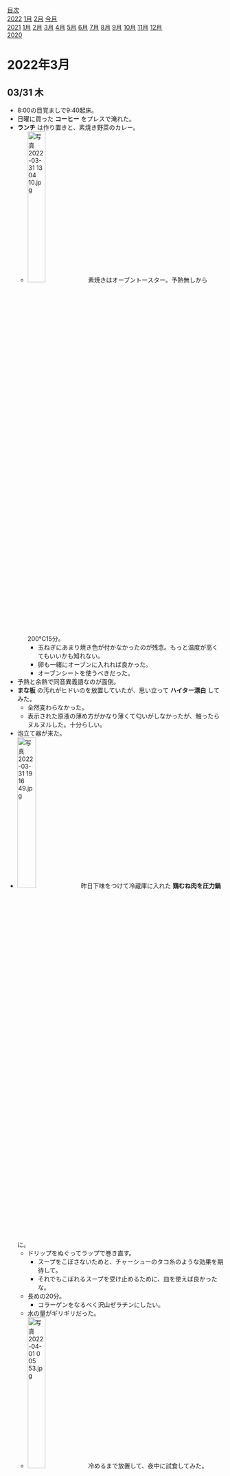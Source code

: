 [目次](README.md)  
[2022](README.md#2022) [1月](2022-01.md) [2月](2022-02.md) [今月](2022-02.md)  
[2021](README.md#2021) [1月](2021-01.md) [2月](2021-02.md) [3月](2021-03.md) [4月](2021-04.md) [5月](2021-05.md) [6月](2021-06.md) [7月](2021-07.md) [8月](2021-08.md) [9月](2021-09.md) [10月](2021-10.md) [11月](2021-11.md) [12月](2021-12.md)  
[2020](README.md#2020)  

2022年3月
=========

## 03/31 木

- 8:00の目覚ましで9:40起床。
- 日曜に買った __コーヒー__ をプレスで淹れた。
- __ランチ__ は作り置きと、素焼き野菜のカレー。
  - <img src='images/%E5%86%99%E7%9C%9F%202022%2D03%2D31%2013%2004%2010.jpg' alt='写真 2022-03-31 13 04 10.jpg' width='30%'> 素焼きはオーブントースター。予熱無しから200°C15分。
    - 玉ねぎにあまり焼き色が付かなかったのが残念。もっと温度が高くてもいいかも知れない。
    - 卵も一緒にオーブンに入れれば良かった。
    - オーブンシートを使うべきだった。
- 予熱と余熱で同音異義語なのが面倒。
- __まな板__ の汚れがヒドいのを放置していたが、思い立って __ハイター漂白__ してみた。
  - 全然変わらなかった。
  - 表示された原液の薄め方がかなり薄くて匂いがしなかったが、触ったらヌルヌルした。十分らしい。
- 泡立て器が来た。
- <img src='images/%E5%86%99%E7%9C%9F%202022%2D03%2D31%2019%2016%2049.jpg' alt='写真 2022-03-31 19 16 49.jpg' width='30%'> 昨日下味をつけて冷蔵庫に入れた __鶏むね肉を圧力鍋__ に。
  - ドリップをぬぐってラップで巻き直す。
    - スープをこぼさないためと、チャーシューのタコ糸のような効果を期待して。
    - それでもこぼれるスープを受け止めるために、皿を使えば良かったな。
  - 長めの20分。
    - コラーゲンをなるべく沢山ゼラチンにしたい。
  - 水の量がギリギリだった。
  - <img src='images/%E5%86%99%E7%9C%9F%202022%2D04%2D01%200%2005%2053.jpg' alt='写真 2022-04-01 0 05 53.jpg' width='30%'> 冷めるまで放置して、夜中に試食してみた。
    - パッサパサ。
      - コラーゲンとかゼラチンとか何、的な。
      - この路線を試すなら、数倍は時間をかけないといけないだろう。
    - <img src='images/%E5%86%99%E7%9C%9F%202022%2D04%2D01%200%2006%2018.jpg' alt='写真 2022-04-01 0 06 18.jpg' width='30%'> 肉から出たスープは鍋底に落ちて焦げた。
      - 途中で止めて皿に移すべきだった。
    - ラップは破れてた。
      - 肉汁が沢山出たからかも知れない。
  - ポリ袋とかを使ってもう一度試すかどうか。
    - 皿にポリ袋を入れて試してもいいかも？
      - ポリエチレンを圧力鍋で使っていいのか検索したら、袋の口を縛って調理してた。
        - 水蒸気が出るから危ないと思うけど。
    - ポリ袋には日本酒でも入れておくと、水分を戻すにも、臭み取りにもいいかも知れない。
- __晩飯__ は `松屋` で角煮入りの牛丼。
  - ポスターの角煮が角切りだったので興味が湧いた。
  - 多分そうだろうと思っていたが、実物はスライスだった。
- ダイエット前に買った時は肩が少しキツかったハーフコートが丁度良くなっていた。
- DropboxでiPhoneから写真をアップロードするとき、今までheicだったのがjpgになった。
  - まあソチラの方が便利なんだけど、heicからの変換スクリプトを作って、そこでついでのこともやってたので、ちょっと不便になった。

## 03/30 水

- 8:00の目覚ましで10:30起床。
  - __寝坊__ 。
  - スヌーズしながら寝坊。
- markdown書くことが多いから '' ではなく `` を書いてしまう。
- 「良く似た官女のスガシカオ」が頭から離れない。
- 昼休みにスーパーでシャウエッセンの大袋と卵と白バルサミコと鶏むね肉を買ってきた。
- __ランチ__ は作り置きの大根とキノコと鶏むね肉と、キャベツ炒めと、韓国の激辛インスタント焼きそば。
  - <img src='images/%E5%86%99%E7%9C%9F%202022%2D03%2D24%2020%2051%2012.jpg' alt='写真 2022-03-24 20 51 12.jpg' width='30%'> 韓国の焼きそばは「辛ラーメンの3倍、プルダックの2倍」辛いと店頭の表示にあったが、食べられない辛さではなくて助かった。
    - <img src='images/%E5%86%99%E7%9C%9F%202022%2D03%2D30%2013%2040%2038.jpg' alt='写真 2022-03-30 13 40 38.jpg' width='30%'> 何か漏れてる感じなんだけど、大丈夫？
    - タレが飛ぶのが危ないので、麺の長さが短いとありがたい。
  - <img src='images/%E5%86%99%E7%9C%9F%202022%2D03%2D30%2013%2024%2041.jpg' alt='写真 2022-03-30 13 24 41.jpg' width='30%'> 野菜炒めに __ハーブ__ の徒長した部分を入れる。
    - タイムとクミンは直接は合わない。
  - 大根の辛みが落ち着いて、辛いんだけど嫌な感じではなくなった。
- おそらく Google Drive のエクスプローラ拡張が固まった。
  - 再起動も完了しない。
  - 本体のリセットをかけた。
- 寝坊したので20:00が定時。
- cousin, nephew, niece は覚えられそうもない。
  - 英語圏の友人ができたら、よく使いそうな単語ではあるけど。
- Yahoo！ニュースのあるコメントによると、 `爆サイ` という掲示板の民度が低いらしい。
- <img src='images/%E5%86%99%E7%9C%9F%202022%2D03%2D30%2021%2003%2039.jpg' alt='写真 2022-03-30 21 03 39.jpg' width='30%'> __鶏むね肉に下味__ をつけて冷蔵庫へ。
  - 明日、圧力鍋にかけてみる。
  - 今日のスーパーはブラジル産の鶏肉を置いていなくて、こないだのよりもちょっといい。
    - 比較対象としてはよろしくないと思ったが、違う調理法なら問題無いということにした。
    - ドリップが少ない。
- __泡立て器__ を注文した。
  - 説得力を感じる料理記事を書く人が勧めていたモノ。
    - https://note.com/travelingfoodlab/n/nc0bfd2eab8c5
    - 久しぶりに見に行ったけど、更新頻度が凄いな！
    - クラフトコーラの記事を見て、スパイスを漬けたウォッカに興味を引かれた。
      - https://note.com/travelingfoodlab/n/n63eda172a2d3

## 03/29 火

- 8:00の目覚ましで9:20起床。
- 液体肥料に使うスポイトの先に肥料が結晶化して吸い込みが悪くなっていた。少し切ったら良くなった。
- 植木に水やりしてたら、土の表面が乾いているのに鉢受け皿には水がある。
- __コーヒー__ が少し物足りない。
  - 微粉をふるったので、その間に湯温が下がったせいか、買ってから時間が経ったせいか。
- 取引先から借りているPCでは、pythonのモジュールのインストールに管理者権限が不要だった。
- カフェインを減らそうと思って、今日はいつもなら煎茶を飲む時間に、ハーブティーにライムを浮かべたものを用意した。
  - [01/12 水](2022-01.md#0112-水) に買ったんだけど、なかなか無くならない。
    - その日記を見たら、大根を干すときに紫外線ライトを当てる話を書いてる。
    - 室内の植木に当てるセッティングはしたんだけど、干物に当てる準備は面倒だな。
- __ランチ__ は昨日の大根と、作り置きの鶏むね肉と、野菜炒めにシーフードミックスを入れたものと、 __チャパグリ__ 。
  - 大根は少し辛い。たまにはいいが、毎日は飽きそう。
    - 乾きが甘いからか、漬かりが浅いからか。
  - むね肉は冷めたら少しパサついた。
    - 冷めてから切った方がいいかも知れない。
    - 臭みは減った。
  - 野菜炒めに入れる冷凍シーフードを先に入れたら、解凍のドリップで炒め物ではなく煮込みになった。
    - 徒長したフレッシュ __タイムとローズマリー__ を入れて、オリーブオイルとキノコと良く合って美味しい。
  - チャパグリは `ノグリ` の細い麺なので茹で時間4分。鍋で煮た。
    - `チャパゲティ` の太い麺じゃないのか。
    - 前回と比べてかなり色が濃い。それでも味は濃過ぎない。前のは少な過ぎた。全部入れても良かったのではないか。
    - 適当に味見して、野菜炒めを入れたらかなり美味しかった。元々ノグリは海鮮出汁らしいし良く合う。
- [03/24 木](#0324-木) にチャパグリを探して行った新大久保の韓国食材店で買った「コンブ茶レモン」という粉末の飲み物を試した
  - 1本500mlだそうで、何かの容器で作ってコップに入れる使い方。
  - 少し濃いめに作ったら、まあまあ甘い。薄めの方がいいか。
- もう __リバウンド__ 始まってるね。
  - オミクロンは感染から __発症がかなり早く__ なった。3日程度らしい。
    - 今度の変異株も発症が早そうだから、新規感染者数が増加に転じたのはそれなりに最近のことだと言える。
  - 花見や歓送迎会シーズンを迎えるのに、これでいいのかね。
  - 集まるのが良くないと思うんで、20:00閉店とかよりも、そういう施策ができないものか。
- [03/15 火](#0315-火) に買った __クーベルチュール__ が見当たらない。
  - 翌日に買った成城石井のはあるんだけど。
- [Wikipedia のミルズの構造化プログラミングの証明の概要](https://ja.wikipedia.org/wiki/ミルズの構造化プログラミング#証明の概要) で、gotoを使ったプログラムをgotoを使わないプログラムに変換しているが、正しく動くけど、1行実行したらループの先頭へ行って欲しい。
  - [ですよね](https://ja.wikipedia.org/wiki/構造化定理#構造化定理の民間伝承的定理)
    > これですべての goto 文を除去できたわけであるが，実際にはすべての構造を失ってしまっている
<!-- cSpell:words NABOKI -->
- また新たなiOSのパズルゲーム `NABOKI` が面白いかも知れない。
  - 外せるキューブを全て外し、揃える模様を全部揃える。
  - 今のところ、状態が無く、いつでも元に戻せる。
  - ゴチャゴチャやってればいつか解けちゃうゲームなんだけど、「なるほど」と言いたくなるレベルデザイン。
- <img src='images/%E5%86%99%E7%9C%9F%202022%2D03%2D29%2021%2000%2053.jpg' alt='写真 2022-03-29 21 00 53.jpg' width='30%'> <img src='images/%E5%86%99%E7%9C%9F%202022%2D03%2D29%2021%2045%2010.jpg' alt='写真 2022-03-29 21 45 10.jpg' width='30%'> [03/16 水](#0316-水) に書いた __ショコラテリーヌ__ を焼いたらへこんだ。
  - よく混ぜないとへこんで、よく混ぜるとへこまないと言っていた。
    - 十分混ぜたかどうかを判断する方法が欲しい。
    - それと、生地が重くて泡立て器がしなって使いにくいので、もっと丈夫なのが欲しい。
  - 紙型は500ml入るハズで生地は420gなのに、こんなに一杯。油多めで比重が軽い？

## 03/28 月

- 8:00に目覚ましを掛けたが7:00に起床。
- __園芸__ 。
  - 暖かくなって、水やりの量が増えた。
    - ハーブを鉢上げしたせいでもあるけど。
  - コバエが見当たらない。スプレー凄い。
- 早起きして時間があるので __作り置き__ をする。
  - <img src='images/%E5%86%99%E7%9C%9F%202022%2D03%2D28%209%2029%2058.jpg' alt='写真 2022-03-28 9 29 58.jpg' width='30%'> <img src='images/%E5%86%99%E7%9C%9F%202022%2D03%2D28%209%2041%2056.jpg' alt='写真 2022-03-28 9 41 56.jpg' width='30%'> <img src='images/%E5%86%99%E7%9C%9F%202022%2D03%2D28%209%2055%2044.jpg' alt='写真 2022-03-28 9 55 44.jpg' width='30%'> 椎茸とジャンボシメジで __キノコのマリネ__ 。
    - レシピを検索すると醤油味のものばかりだ。
      - ナンプラーで香りを付けて、塩、砂糖、胡椒、レモン、ベランダのライムで味付け。目分量にしてはいいんじゃないか。
    - 唐辛子を入れるのを忘れた。
    - 徒長している __タイム__ と __ローズマリー__ も使えば良かった。
- __ランチ__ は __沢庵__ 。ようやく食べ終わった。
  - 葉っぱを乾かしたのは失敗だった。
  - 夜食を食べたせいか、お腹が空いていない。
    - 夜に外食したいから、昼に食べずに済むのは嬉しい。
- <img src='images/%E5%86%99%E7%9C%9F%202022%2D03%2D28%2013%2040%2050.jpg' alt='写真 2022-03-28 13 40 50.jpg' width='30%'> __作り置き__ の鶏むね肉を __真空調理__ 。
  - こないだのシャトルシェフの茹で鶏は火を通し過ぎた。
    - 他の方法も含め、丁度良い火の通し方を追求する情熱はない。低温調理が一番。
  - __圧力鍋__ でコラーゲンを破壊してフワフワにするのは試してみてもいい。
  - 63°Cにした。
    - 鶏肉はあんまり温度が低いと食感が悪いらしい。とりあえずここから。
  - 4時間加熱した。
    - まずは短めの時間から試す。
      - 63°Cで殺菌に必要な時間は、中心の温度が63°Cになってから20分程度らしい。
      - 中心温度がどのくらいで63°Cになるのか。ちょっと安全を見て4時間にした。
  - <img src='images/%E5%86%99%E7%9C%9F%202022%2D03%2D28%2018%2011%2008.jpg' alt='写真 2022-03-28 18 11 08.jpg' width='30%'> <img src='images/%E5%86%99%E7%9C%9F%202022%2D03%2D28%2018%2006%2015.jpg' alt='写真 2022-03-28 18 06 15.jpg' width='30%'> 温度が低いから、思ったよりドリップが少ない。肉の固さは悪くない感じだけど、 __臭みが出てる__ 。
    - ちょいパサ。もう少し温度を低くしてもいいかな。
  - スープを飲むには砂糖を入れ過ぎた。
  - 少し乾かしてからにしたら良かったかな？ドリップとか食感とか。いずれ試そう。
- 左の人が聞く耳を持たないとか、議論さえしないのはおかしいとか、まず右の人たちでタップリと議論してから持ち込んだらどうだろうか。
- `vscode` でPythonのオートフォーマッタを設定しようとしたら、Pythonのモジュールのインストールに管理者権限が必要で失敗した。面倒。
<!-- cSpell:words Wordle -->
- 久しぶりに `Wordle` をやったら、いつものパターンで4回目の正解。
  - 3回目で当てに行くか絞りに行くか迷って、当てに行ってれば3回だった。
- iOSのパズルゲーム `Fio` をクリアした。
  - 最後の一つ前のステージで少しズルをした。
  - ステージが少ないが、程々に手応えがあった。
  - ステージ毎の理論上の最短手数が表示されないが、自分の達成した最短手数は全クリアしたら表示されるようになった。
- 大根を軽めに干して、出汁醤油で漬けた。唐辛子とレモン果汁を入れた。
  - 前回と違う袋を使ったら、一発で穴が開いた。
- 結局お腹は空かなかった。
- 一週間ぶりの日記merge。
- 2:00に布団に入ったが、寝付けなくて4:30就寝。

## 03/27 日

- またエアコン消し忘れて寝た。
- __ランチ__ は袋麺。
- __園芸__
  - <img src='images/%E5%86%99%E7%9C%9F%202022%2D03%2D27%2016%2040%2042.jpg' alt='写真 2022-03-27 16 40 42.jpg' width='30%'> __ハーブを植え替え__ 。手前から、 __ペパーミント__ 、 __コモンセージ__ 、 __フレンチタラゴン__ 。
  - <img src='images/%E5%86%99%E7%9C%9F%202022%2D03%2D27%2016%2041%2022.jpg' alt='写真 2022-03-27 16 41 22.jpg' width='30%'> <img src='images/%E5%86%99%E7%9C%9F%202022%2D03%2D27%2016%2040%2054.jpg' alt='写真 2022-03-27 16 40 54.jpg' width='30%'> __南高梅__ と __イチジク__ がやる気。
  - <img src='images/%E5%86%99%E7%9C%9F%202022%2D03%2D27%2016%2059%2007.jpg' alt='写真 2022-03-27 16 59 07.jpg' width='30%'> __レモンドロップ__ は生きていたようだ。
    - レモンドロップは十分辛いが激辛ではなく、丁度良いのが残って良かった。激辛のも1本くらいは残って欲しかったけど。
    - 古い枝は剪定した。
      - ヒョロっと伸びてる枝で、新芽が出てる枝は悩んで残した。
      - もっと根元に近い太い枝が元気になったら、そちらを優遇するために剪定してしまいたい。
      - 新しい葉が安定してないうちに新芽を切るのは怖い。今回古い枝を切ったのも少し怖い。
    - 結局、鉢植えの唐辛子は、冬に剪定しなかったものだけが生き残った。あとは __スコッチボンネットイエロー__ 。
      - 水耕栽培のは __ハラペーニョ__ と __四川唐辛子__ と __ベトナム唐辛子__ が生き残って、それなりの成績。
      - 水やり控え過ぎ説を支持してるような気もする。剪定せずに水を蓄え易いか、水耕で水が切れないか。
  - 冬に剪定した時に切った枝をベランダに放置していたのを、ようやく捨てた。
    - 放置したのは、切った枝を乾かすためでもあった。
    - 破れにくいゴミ袋というのを買ってきてあったが、ようやく手を付けた。
      - 作業場所の確保も必要だったので。
    - 落ち葉も掃除した。あのままにしておいたら腐葉土になっただろうか。
  - コバエが近寄らないというスプレーを噴霧し、鉢を歩いている生まれたコバエを取る粘着のを設置した。
- __神田川__ に __鴨__ を探しに __お出かけ__ 。
  - <img src='images/%E5%86%99%E7%9C%9F%202022%2D03%2D27%2017%2043%2029.jpg' alt='写真 2022-03-27 17 43 29.jpg' width='30%'> 無事発見。
  - この辺は案外桜の木が少ない。
    - 中野区は川沿いに桜を植えてなくて、新宿区は積極的、という感じだろうか。
- ついでに __外食__ する店を物色。
  - 桜を探しながら __中野新橋__ 方面へ。
  - 肉っぽいものを少し食べたい。
    - 行きたいお店はいくつもあるが、ちょっと合わない。
  - ダラダラ歩いてる内に、 __コーヒー豆__ を売ってる店の前を通りかかり、買っていくことに。
    - 評判が良くて、前から行きたかったんだけど、閉店が早いから今まで機会がなかった。あと忘れてたり。
  - クラフトビールが充実していると聞いた、 __新中野__ のバーで __晩酌__ 。
  - その近くの焼きトン屋で飲んだり食べたり。
- 帰りに `肉のハナマサ` というスーパーに寄って、作り置き用の鶏むね肉とキノコと大根を買ってきた。
- 大根は干した。
  - 生で漬けるのは漬け汁が薄まるので、軽く干す。
- `Amazon Prime Reading` で読んでる __GRIT__ の本によると、「今となっては悪名高き自尊心教育ブーム」ということになってるそうだ。驚いた。
- 夜中にお腹が空いて、カップ麺を食べた。
  - 足りなくて、ドンキホーテで買った「あさりバターイカ天」のお菓子も食べた。
- 種蒔きすれば良かった。

## 03/26 土

- 6:00起床。
- __ライムの実__ の成長が止まったものだと思っていたが、少なくとも一つは結構大きくなってる。
- 何か温かい飲み物を飲もうと思ったが、朝早くにカフェインの強いものは避けようと思い、 __粉末のレモンティーにベランダのライム__ を浮かべた。美味しい。
- コロナの新規感染者減は蔓延防止措置で夜の人出が減ったからだと思っていたが、 東京都のサイト「 [東京都内における繁華街の混雑状況および滞在人口(人出)の増減状況](https://www.seisakukikaku.metro.tokyo.lg.jp/information/corona-people-flow-analysis.html) 」を見ると、その少し前から夜の人出が減っている。
  - 急増を受けてみんなが控えるようになったのなら、防止措置は不要だったということになる。
- 大根の漬け汁が冷蔵庫に漏れていて、浸透圧かな？とか思っていたが、小さな穴が開いていた。
- __玉ねぎ__ の __目に染みる__ 成分であるアリシンは熱に弱いそうで、 __レンジ__ をかけてから切るといいらしい。
- __ボツワナ__ は「ツワナ人」の国という意味だそうだ。
- 100均に鉢受け皿を買いに行ってついでに昼飯を食べようと __お出かけ__ 。
  - 鉢受け皿は3号鉢用のが欲しいんだけど、大き過ぎるのと小さ過ぎるのしかない。
  - お目当ての近所のカフェがお休み。マサラトーストというのを食べるつもりだった。
  - ダラダラ歩いていて __新中野__ まで着いてしまったので、 `柴田屋酒店` で __ランチ__ 。
    - ランチタイムはクラフトビールを小さなサイズで安く出してくれるそうで、飲み比べ。
    - 「キューバンサンドイッチ」というのを食べた。
      - パニーニみたいに、鉄板で挟んで焼く。
      - 何かの映画で有名になったらしい。3年前かな？渋谷でイベントで出してるのを見て気になってた。
  - 遠出するつもりじゃなかったから __サンダル__ だ。
  - 中野の __煉瓦坂__ の飲食店に知り合いが勤めているとこないだ聞いたので行ってみたら、15:00の開店直後に予約で満席だった。凄い。
  - `島忠` に寄って、コバエ対策の品を購入。
    - コバエが近寄らないというスプレーと、コバエホイホイ的なもの。
    - 苗も見たがピンと来なかった。
    - イチゴとトマトの品揃えが気合入っていた。
  - 一度帰宅するか迷ったけど、東中野の飲み屋で時間を潰す。土日祝日は15:00開店。
  - 2軒の中華料理屋で、チャーハン、麻婆豆腐、唐揚げを __テイクアウト__ して近所のバーに持ち込み。

## 03/25 金

- 8:00の目覚ましで小便しに一度起きて、二度寝して9:40起床。
- __ランチ__ はカレー風味の韓国の袋やきそばと、カレー味のスクランブルエッグ。
  - __レモンのコンフィ__ を使ったが、香りがカレーに負けた上に塩辛過ぎた。
- __園芸__
  - 今日からしばらく最低気温が10°C以上になりそうなので、 __室内の植木をベランダへ移動__ 。
    - これでコバエもいずれいなくなるだろう。室内からは。
  - <img src='images/%E5%86%99%E7%9C%9F%202022%2D03%2D25%2012%2011%2057.jpg' alt='写真 2022-03-25 12 11 57.jpg' width='30%'> <img src='images/%E5%86%99%E7%9C%9F%202022%2D03%2D25%2012%2011%2021.jpg' alt='写真 2022-03-25 12 11 21.jpg' width='30%'> <img src='images/%E5%86%99%E7%9C%9F%202022%2D03%2D25%2012%2010%2048.jpg' alt='写真 2022-03-25 12 10 48.jpg' width='30%'> __梅__ 。 __南高梅__ がやる気。
  - <img src='images/%E5%86%99%E7%9C%9F%202022%2D03%2D25%2012%2009%2023.jpg' alt='写真 2022-03-25 12 09 23.jpg' width='30%'> 室内の __カレーの木__ がやる気を出して安心した。
- ベランダで作業していて暖かかったので、窓を開けて仕事。
  - 気付いたらエアコン点けっぱなしだった。
    - 昨日は暖かかったから、一昨日からずっとかな。
- __ライムの木__ をベランダに出したのでカーテンを閉められるようになった。
- __チャイ__ を淹れたが、茶葉もスパイスも少な過ぎた。難しい。
- `PS5` を買って `PSN` に繋がない人はどのくらいいるんだろうか。
  - PS5からPSNに接続した人数と、PS5の出荷数を比べると、 __転売屋の在庫__ が推定できるかも知れない。
- __晩飯__ はカップ麺。
- おとといiPadでPythonを実行するアプリをダウンロードしたが、そういえばブラウザからオンラインで実行できるサイトがあるのを思い出してブックマークした。
  - 気が向いたらGoとかRustとかを触ってみるため。
  <!-- cSpell:words ideone paiza -->
  - [ideone](https://ideone.com/), [Repl.it](https://repl.it/), [paiza](https://paiza.io/ja), [CodePen](https://codepen.io/), [codepad](http://codepad.org/)
  - それと [Codeacademy](https://www.codecademy.com/) を今度試してみようと思ってアプリをダウンロードした。
  - iOSで、Webページを「ホーム画面に追加」すると、タブがない状態でSafariが開くのか。ちょっといいね。
- 炭水化物を摂取して眠くなったので22:00頃？就眠。仮眠のつもりだったけど朝まで。

## 03/24 木

- 8:00の目覚ましで9:40に起床。
- 最近、コバエが体当たりしてくるようになった気がする。
  - 鉢の近くは頻繁にアルコールを噴きかけるので、選別が進んでいるのかも知れない。
    - 体に近いところを飛んで、離脱は素早く、という行動パターンだと退治しにくい。
- __ランチ__ は大根と、カップヌードルトムヤムクンに玉ねぎ炒めとキャベツとシーフードミックスを入れたもの。
  - ニンニク生姜とクミンと玉ねぎを炒めた。
    - チョイ足しのつもりが別物になった。美味しかったけど。
  - 炒め物は、インスタント焼きそばと和えるつもりだったのに、小鍋で炒めてしまって、ゆで汁を捨てるのがもったいない状況になったので、カップ麺を煮た。
    - ストックがお湯を捨てるタイプに偏ってた。
- かなり手抜きのつもりなのに、これで40分もかかってる。
- 味の薄い大根をようやく食べきった。
- __FX__ で、ユーロ米(EUR/USD)は落ち着いたかも知れない。
  - ココが底で反転してしまうかも知れない。まあ仕方ない。
  - ユーロ豪(EUR/AUD)を対ドルに直すのはアリかも知れない。
- `DeepL` という評判のいい機械翻訳サービスがあるんだけど、完全従量制の支払い方式が欲しい。
  - 基本的に月額がかかるが、翻訳しない月の方が多いと思う。
  - とりあえずリマインダーを毎月初めに設定して、ありものを放り込もうか。
  - 無料版に1つ放り込んでみたが、それなりの時間をかけて翻訳してから「 __文字数オーバー__ 」を報告してきた。翻訳を始める前に調べよう。
  - __結局月額登録した__ 。
    - Forth関連と、Smalltalk関連と、Prologのwambookというのと、インタプリタ関連の文書を放り込んだ。
      - Inside Smalltalkというpdfもやりたかったが、サイズが大き過ぎた。画像が多いのかな。
- ネットニュースで `海峡` 倒産の知らせ。
- 2つの中国！
- __お出かけ__ 。
  - `チャパグリ` を探して __新大久保__ の __韓国食材店__ を廻ろうと思っていたら、1軒目で見つけた。流石。
    - ついでに、かなり辛そうな袋麺と、ノンカフェインのお茶を買ってきた。
  - __晩酌__ は __大久保__ の `釣りアジ食堂`  。
    - 鯛マヨというのがあって注文してみたら、エビマヨの鯛バージョンだった。
  - `ルンルアン` というタイ料理屋さんが無くなってた。
    - 屋台の味、みたいな触れ込み。
    - 系列店で、タイのお菓子を売ってる店があって、そちらはまだある。
      - そして、Uber Eatsにはあるので、お菓子のお店で作っているのだろう。
<!-- cSpell:words mikan -->
- `mikan` と `remainDO` という2つの英単語アプリを入れた。
- `Art of Gravity` はちょっと難しくなってきたが、面白くない方向に難しい面がある。手数が多いとか、明示的でないルールがあるとか、ランダム具合でクリアできない(!)とか
- こないだダウンロードした `Fio` は、止まる場所に制限のある箱入り娘。
  - この手のゲームで最短手数を求めないのは珍しい。
- 以前に使っていた家計簿ソフトのエクスポートしたものがどこかにあったハズなんだけど見当たらない。
  - バックアップはあったんだけど、それはバイナリになってる。
    - そのバイナリを見てみたら先頭がPKだったのでunzipしてみたら普通にイイ感じのテキストファイルが出てきた。
  - でも、それは最後までのデータじゃないので、本物を探したい。
    - 出てきた。良かった。
- 自前の家計簿ソフトを作るのに、アプリの申請も面倒だし、保存方法をどうするかとかも考えていたが、適当な1ページのjsでDropboxに保存してなんとかならないかな？
- `面白くて眠れなくなる植物学` に依れば、 __霊長類以外の哺乳類は赤が見えない__ そうだ。
  - 果実を食べないからだと。
    - 僕のような赤緑色盲は普通の哺乳類寄りだということかな。

## 03/23 水

- 8:00の目覚ましで9:10起床。
- 久しぶりに `蒸気でアイマスク` を使った。
  - 以前は良く使ったのだが、最近は全然。
  - 目が開かなくて起きれない時に使っていたのだけど、お湯で顔を洗えば問題ない。
- __園芸__
  - <img src='images/%E5%86%99%E7%9C%9F%202022%2D03%2D23%209%2047%2037.jpg' alt='写真 2022-03-23 9 47 37.jpg' width='30%'> <img src='images/%E5%86%99%E7%9C%9F%202022%2D03%2D23%209%2047%2026.jpg' alt='写真 2022-03-23 9 47 26.jpg' width='30%'> <img src='images/%E5%86%99%E7%9C%9F%202022%2D03%2D23%209%2046%2045.jpg' alt='写真 2022-03-23 9 46 45.jpg' width='30%'> <img src='images/%E5%86%99%E7%9C%9F%202022%2D03%2D23%209%2046%2008.jpg' alt='写真 2022-03-23 9 46 08.jpg' width='30%'> 新芽が出てる様な気がする __唐辛子__ たち。昨日今日の寒さでトドメを指されたかも知れないけど。
    - ベトナム唐辛子、四川唐辛子、 __レモンドロップ__ 、 __ハラペーニョ__ 。
- chkdskが終わったので、元々のCドライブを新しいSSDにコピー。
  - ドライブクローンツールが無事にコピー先デバイスの探索を終了した。やっぱり、破損ドライブのアクセスで止まっていたワケだ。
  - 16時間かかるって言ってる。
- chkdskのログは、どっかに出てないの？
- __コーヒー__ を __円錐フィルター__ で淹れたが鼻の調子が悪い。
- __ランチ__ は作り置きの大根と茹で鶏と、イカちゃんぽんの韓国袋麺にシーフードミックス入りのキャベツ炒め。
  - ニンニクと生姜を利かせて、なかなか良かった。
- 同僚が `MotionMuse` というアニメーション作成ツールを紹介していた。
  - https://www.youtube.com/watch?v=nKjeeIY47dQ
  - その中の、 __Sketch IK__ というのが面白い。
  - 2D手書きでポーズを指定できるのは、最初に大雑把に当たりをつけるのに便利そうだ。
- クローン終了。16時間はかからなかった。
- ドライブクローンツールが __ブータブル__ にしてくれると書いてあったが、起動できなかった。
  - 諦めてWin10をインストールしようとしたが、念のためにインストーラのオプションを見てみると、「 __スタートアップ修復__ 」という素晴らしい項目がある。
    - 試してみると自動的に再起動した。
    - ん？普通は「メディアを抜いて再起動して下さい」とか言うものじゃない？
    - ということで放っておいたら先程と同じようにインストーラが立ち上がったので、抜いてからリセットしてみた。
    - __無事に新しいSSDから起動した__ 。
  - もしかして、元のSSDにも同じことができたのかも知れない。
    - まあ、数年前のSSDなので、新しくして良かったのかも知れない。
- Dドライブにした元々のCドライブから `Windows`, `Program Files`, `Program Files(x86)` を削除。
  - 440GB!
    - 消そうとしたが、色々消えない。
    - それでも18GB程度まで減った。まあ、誤差レベルか。
  - ドライブ使用量が500GB程度。
  - 念のために __開発データ__ を調べると70GB未満。
    - __小さい！__ 結構プロジェクト数あるのに！
  - `ProgramData` が14GB、`Users` が82GB。Usersは何かおかしいな。
- __iPadでPython__ を実行できるアプリをいくつかダウンロードしてみた。
  <!-- cSpell:ignore Pyto -->
  - `Pyto` が十分だが、REPLでexit()すると回復できない。
  - `a-Shell` というのが、エディタが無いが色んなコマンドが入っていて素敵。
    - エディタはvimが入っているそうだが僕には。
- 複素数の除算では余りは出ない。
  - pythonのアップデート履歴を見ていたら、それらの組み込み関数が削除されていた。
  - 考えてみればなるほど。
- SSDを交換して、安心して __休止状態__ にできるのが嬉しい。
- 買い物に __お出かけ__ 。
  - __チャパグリ__ のカップ麺があるらしいので新大久保へ探しに行く。
    - `チャパゲティ` と `ノグリ` でメーカーが違うと思うんだけど、それが一緒になったカップ麺があるらしい。
    - でも、2020年の情報なので、もう売ってないかも知れない。

## 03/22 火

- 朝起きてもディスクチェックは5%。
  - 見てると、一応進んではいる。まあ、去年も終わるまで待ったしね。
- __ランチ__ は作り置きの大根と茹で鶏と、カップ麺。
- `Dive Into Python 3` を読み終わったが、これだけだと定着しないと思うので、 `Head First Python` と `Fluent Python` と `Effective Python` をオライリーのePub形式で購入。
- 今日はかなり冷える。こないだの地震で停止中の発電所があるそうで、 __停電__ するかも知れないそうだ。
  - 16:00までは暖房をかけて、それ以後は厚着でしのぐことにして、暖房を切った。
  - 浴室暖房がガスなんだけど、それで部屋を暖めるのは効率が悪いかな？

## 03/21 月

- <img src='images/220321a.jpg' alt='220321a.jpg' width='30%'> 一晩でこれだけ。
- いつの間にかダイアログは消えていたが、再起動してディスクチェックしろと。
  - [去年の 08/28 土](2021-08.md#0828-土) 辺りに悩まされたドライブエラーの修復だ。
- `松乃屋` のわらじかつ丼を食べようとしたら、丼が売り切れで定食しかなかった。
  - 丼の淵からはみ出す様子を写真を撮りたかったので帰った。
- ハーブを植え替える鉢を買いに __練馬__ の `渋谷園芸` へ。
  - また家を出るのが遅くなって歩かなかった。
  - 3月になって閉店が18:00になった。
  - 「ホルモンは飲めるもの」と看板に書いてある `まつとよ苑` へ行こうとしたら予約で一杯だと。
  - `ブラチョーラ` というイタリアンで __晩酌__ 。
  - もう1軒、 `アガリコ` という皮から手作り餃子という店で __晩酌__ 。
    - `タップマルシェ` があるから入ったんだけど、2種類しか繋がってないって。
- 帰りに中井のお店に寄ったら月曜定休だった。
- 家に帰ってもディスクチェックは4%。

## 03/20 日

- イチジクの芽が育ち始めた。
- [SSD転送ソフト](https://www.acronis.com/en-sg/promotion/CrucialHD-download/) が687MBもあるのか。
  - 動作が重い！Electronかな？
- HDDはエラーが結構ある。だいたいsvnフォルダなのでチェックアウトし直せばいいんだけど。
- [六本木ヒルズでカレーイベント](https://www.roppongihills.com/sp/curry_2022/) があるそうで、行きたい。
- スーパーに行ったついでに、コバエ対策品を探したら、キノコバエには効かないという品物しかなかった。
  - 黄色に寄ってくるから黄色い粘着テープで取る、というのがあるそうだが置いてなかった。
  - まだ季節じゃないから、虫対策コーナー自体が少ない。
- __ドライブクローンツール__ が、コピー先のデバイスを探しに行って帰ってこない。
  - HDDを外すか。再起動は怖いけど。
    - 外したら起動できないんだった。だから新しいのを買ったんだった。
  - あー、ネットワークドライブを解析してるのかな？
- 無事に再起動できたが、ディスクチェックに行こうとした。
  - それはスキップして、起動してからチェックをかける。
- 近所の焼きとん屋で晩酌。
  - `砂の果実` という曲が流れてきてShazamした。
    - 2時間後にもう一度流れてきて、もう一度Shazamした。
    - 何かのドラマの主題歌だったと思うんだけど、それは `中谷美紀` バージョンではない。
    - 「 `小室哲哉` の親戚の __Sister-K__ だっけ？」と思ったが、 `坂本龍一` の親戚の `Sister-M` だった。

## 03/19 土

- 10:00起床。
- 三連休！明けると __時短要請解除__！
- <img src='images/%E5%86%99%E7%9C%9F%202022%2D03%2D19%2011%2028%2049.jpg' alt='写真 2022-03-19 11 28 49.jpg' width='30%'> ベランダの __ライムの木__ が春を感じているようだ。
- PCを点けっぱなしでモニタだけ消して寝るつもりだったが、起きたらPCは休止状態だった。
  - 今回は無事に一発で立ち上がった。
- Amazonは、昨日注文したSSDが今日届くと主張している。
  - 来たら来たでセットアップが面倒だけど。
- 茹で鶏を作るのに、保温調理器は加熱し過ぎないいい方法だと思ったが、結局、肉の芯温は肉の厚さと全体の熱量に依るのだから、丁度良い温度にしたければ低温調理になるんだな。
- L字ライトニングケーブルが来たが、SSDと顕微鏡の台座は届かない。
- 今頃届いた古本がある。急がないけど。
- [Humble Bundle](https://www.humblebundle.com/) というPCゲームの割引サイトみたいなのがある。
  - 詰め合わせ(バンドル)で安く売ってる。
  - ウクライナ支援のバンドルがあるというので、$100出してきた。
    - `トージャムアール` リメイク？が入ってる！
  - 今は書籍のバンドルもやってるようで、プログラムやゲーム作りや、Pythonのバンドルがあった。
    - 英語の本を通読する気力はない。
- __テリーヌショコラ__ を作るつもりだったが、いつの間にか夕方だった。
  - 昨日の内に卵を買っておけばあるいは。
- SSDと台座も届いた。
- 近所のバーに持ち込むために、中華料理店2軒でテイクアウト。チャーハン、唐揚げ、麻婆豆腐の食べ比べ。
  - チェーン系と町中華。
  - チェーン系のチャーハンがラードで好き。ご飯はイマイチ。
  - __ロウソクはチャーハンに立てると溶ける__ 。

## 03/18 金

- 8:00の目覚ましで9:30起床。途中でスヌーズを止めていた。起きれて良かった。
- 最近、夢を見てる夢が多い。
- 突然寒い。
- __コーヒー__ をウェーブフィルターで淹れた。
  - ちょっと雑味が出たが十分美味しい。
  - また今日も、店で飲むのと違う感じ。
  - 昨日の、プレスで淹れたコクのある方が好み。
- 自宅PCにGIMPが入っていなかったとは。Win10にアップグレードしてから入れていないということかな？
  - ということは前回は上書きインストールしたのか。
- <img src='images/%E5%86%99%E7%9C%9F%202022%2D03%2D18%2013%2024%2046.jpg' alt='写真 2022-03-18 13 24 46.jpg' width='30%'> <img src='images/%E5%86%99%E7%9C%9F%202022%2D03%2D18%2013%2046%2037.jpg' alt='写真 2022-03-18 13 46 37.jpg' width='30%'> __茹で鶏__ パサパサ。
- 大根は味が薄い。トンジャオのえぐみが出てる。
- <img src='images/%E5%86%99%E7%9C%9F%202022%2D03%2D18%2013%2048%2010.jpg' alt='写真 2022-03-18 13 48 10.jpg' width='30%'> __ランチ__ はみぞれ鍋リベンジ。
  - 前回は __大根おろし__ が少なかったから今回は増やしたが、他の具材も増やしたせいでやっぱり __足りなかった__ 。
  - 茹で鶏のスープを使った。
  - 中国の味噌を使い切った。
  - つみれと練り物からいい出汁が出てる。
- __晩酌__ は白ワインとみぞれ鍋の残り。
  - 鍋のスープが残ったが、明日何して使おうか。
- <img src='images/%E5%86%99%E7%9C%9F%202022%2D03%2D19%201%2043%2055.jpg' alt='写真 2022-03-19 1 43 55.jpg' width='30%'> __キューバミント__ が徒長して、まるで蔓植物のようだ。
  - <img src='images/%E5%86%99%E7%9C%9F%202022%2D03%2D19%201%2042%2005.jpg' alt='写真 2022-03-19 1 42 05.jpg' width='30%'> 徒長したミントを水差しで発根させた。
    - なかなか根が出なかったが、 `メネデール` という薬を使ったせいか、いつの間にか出てた。
  - 今週の寒さが終わったらハーブ類を外に出すつもりだけど、徒長したのはどうしようかな。
- 注文したつもりの品物が、まだカートに入ったままだった。
  - ついでに __SSD__ を追加した。
    - 休止状態からの復帰が不安定なので、確定申告が終わったら __Win10をクリーンインストール__ しようと思っていた。
    - が、やっぱりクリーンインストールはいくらか面倒だ。
    - 新しいSSDに引っ越しツールでコピーして、そこにアップデートインストールしたら、MBRとかGPTとかをケアしてくれないかな？
    - まあ、それがダメでクリーンインストールにすることになった時、元のが残っていれば、後から色々引っ張り出せる。
    - それに、今のSSDは長い間使っていて __故障が不安__ になる頃だし、そろそろ __メインを新しく__ してもいい。
    - いつかM.2に乗り換えると思うと、このタイミングで1万円払って新しいSSDを買うのはどうかとも思うが。
      - そして、今のSSDの使用状況を見ると、500MBでも大丈夫そうでもある。
    - 価格コムの方が結構安い。面倒なのと、返品の安心感でAmazonにしたけど。
  - 元々注文してたのは、顕微鏡の台座とライトニングケーブル。
    - 顕微鏡は手持ちで使うのは僕には無理。固定できない。
    - iPad Proを充電したまま縦持ちでお腹に乗せて使いたいので。L型のコネクタのケーブルを買った。
- `Substance Designer` のチュートリアルを見てみたが、良く理解できるんだけど、絵心のない人には用事がないようだ。
- __FX__ をチェックしたら、下がったら買い増そうと思っていた南アランド円(ZAR/JPY)も、どうなるのか分からなくて無視したメキシコペソ円も、どちらも手が出ない感じで真っすぐ値上がりしてる。
  - ユーロは落ち着いてる。
- ちょっと前に気付いたんだけど、vscodeでコピーした日本語をgit bashにペーストするとutf-8ととして扱えるようになっていた。
  - その時はエンコードの問題だと思ったんだけど、釈然としない。
  - クリップボードのフォーマットを表示してみたら、 `HTML Format` と `Chromium Web Custom MIME Data Format` だった。
    - そのHTMLはutf-8だが、エンコード指定はない。
    - CF_HTMLをCF_UNICODEで受けることができる。
- CF_TEXTがsz文字列だったとは。
- __vscodeの設定__ で、デフォルトと、ユーザーと、ワークスペースと3段階あり、2段階で上書きできる。
  - トグルをユーザー設定でデフォルトの反対にして、特定のワークスペースでユーザーの反対にしようとしたら、設定UIからは出来ない。ユーザー設定と同じにすると上書き項目ができるので、それからjsonファイルを開いて修正する。

## 03/17 木

- 9:00の目覚ましで9:10に起床。
- __カレーの木__ は、朝ベランダに出して、夜に室内に取り込むのがいいんだけど、そんな面倒なことを毎日忘れずにできるだろうか。
- 毛布を洗濯。
  - 脱水までやって、乾燥は浴室乾燥のつもりだったけど、間違えて乾燥までやってしまった。
    - 残り33分で止めて浴室に移動した。
    - が、行けそうな気がする。次回は試してみよう。
- __コーヒー__ は今日から近所の喫茶店のブレンド。
  - 焙煎ムラが凄い。生豆をブレンドしてから焙煎するのではなく、いくつかの焙煎度の豆をブレンドしているのだろう。
  - 美味しい。店で飲むよりも好み。プレス向きかも知れない。
- 暖かいので窓を開けて仕事。
- へええ、 [Kaggle](https://ja.wikipedia.org/wiki/Kaggle) 。そんなものが。
- __ランチ__ は __チャパグリ__ 。
  - ようやく実現。
  - 韓国映画 `パラサイト` に出てきた、韓国のインスタント焼きそば `チャパゲティ` とイン進痰とラーメン `ノグリ` を合わせたもの。パラサイト版はステーキ肉が入る。
  - ステーキ肉は昨日下味をつけて冷蔵庫に入れておいた。
    - 薄い肉なんだけど、焦げ色が付かなかったのが残念。僕のメイラード。
    - まあまあ美味しかったが、まあまあの値段の肉で、同じ値段を払うなら安いステーキ屋に行った方が多分美味しい。
  - 味が薄かった。
    - スープは半分ずつ使うことになっているが、勘が悪かったのだろう。
    - 味見してからちょっと足したが、多過ぎになるのが怖くて、結局少し薄めのまま食べた。
- __大根__ を拍子切りにしてビミサンに漬ける。
  - 拍子切りは思ったよりも手間だった。
  - 藤椒(トンジャオ)を砕いて入れた。ホワジャオの緑バージョンみたいなの。
  - 明日のお昼に、またみぞれ鍋をするべく、いくらか残してある。
- `キングダムアンダーファイア2` がリリースされていたことを初めて知った。
  - MMOオンラインサービスで、すでにサービス終了していた。
- コロナ新規感染者の減り方が底を打った感じがあるが、患者数や救急車のたらいまわしは順調に減ってるようだから、改善傾向ではあるのかな。
- 「シンシア」という名前を思い出そうとしたが「シトロン」が出てきて邪魔をする。
- __買い物__ に出かけたら __雨__ が降り始めた。
  - __ネギ__ が欲しいんだけど、一番近いスーパーは3本単位でしか売ってなかった。
  - 青い部分を作り置きの鶏肉に使い、白い部分は明日のみぞれ鍋に使う。
  - 少し遠いスーパーで、明日のみぞれ鍋のための、ネギとエノキ茸とつみれとさつま揚げと豆腐を購入。
  - 帰りのファミマでつまみを購入。
- ネギは __作り置き__ の __茹で鶏__ に使う。
  - 下味をつけておいた
- __晩酌__
  - シャブリのAOP白ワイン。
  - ファミチキと卵サラダととろけるチーズとキリクリームチーズ。
  - ジャックフルーツチップスというのを食べる。

## 03/16 水

- 8:00の目覚ましで9:30起床。眠い！
- 風邪の間に暴食した分の目方が減った。
- ベランダの __カレーの木__ が元気ない。
- __コーヒー__ をプレスで淹れた。微粉をふるった。
  - 美味しい。
    - カフェインの苦みも、スナックっぽい豆の感じも良く出てる。チョコ感もある。
    - やや酸味が強いか。
  - 昨日のペーパーフィルターよりも個性が強い。どちらかと言えば昨日の方が美味しいかも知れない。
  - 熱湯で淹れちゃったから湯温は高過ぎたかも知れない。
- 「 __手甲__ 」を「 __てっこう__ 」と読むのは湯桶読みの上に不思議な音便が入って違和感があるが、昔からそう読んでいたし、辞書を調べたら載っていた。
- こないだ、お __茶__ を淹れて忘れていたが、このお茶は一煎目で出し切った方が美味しい。
  - 余計なものが出ないように、出切る前に引き上げるのが普通だけど。
- 昼休みに買い物に出たら35分。
  - `ダイソー` のパウンド型のサイズの独自具合が凄い。
  - 近所のスーパーで、チャパグリのステーキ肉と、作り置き用の鶏肉を買ってきた。
- __ランチ__ は沢庵と肉野菜炒め。
  - 背脂ニンニクの瓶を使い切った。
- <img src='images/%E5%86%99%E7%9C%9F%202022%2D03%2D16%2014%2013%2039.jpg' alt='写真 2022-03-16 14 13 39.jpg' width='30%'> [01/11 火](2022-01.md#0111-火) に糠漬けにした割り干し大根。
- レベッカの __フレンズ__ のサビを、「いつも走ってた __オルフェウス__ 」だと、歌詞を見るまで思ってたことを思い出した。
- パウンド型のサイズと容量を調べてたら、手持ちの __型の容量__ の調べ方として、 __水を入れて重さを量る__ というのがあった。
  - こんな当たり前のことを気付かなかったのが悔しい。
  - 水を入れて計量カップで量る、というところまでしか到達できなかった。
<!-- 6cm \times 7.5cm=45cm^2 -->
- 標準的なパウンド型は、高さが6cmで、幅が底7cm天8cmらしい。ということは ![6cm*7.5cm=45cm^2](images/6x7.5.svg) なので、欲しい容量を45で割ると、丁度良い長さが得られる。
  - 記事の容量が300mlなら、10cm程度だと450mlなので丁度良いだろう。膨らまないなら7cm以上あればよい。
  - 今回焼きたいレシピは以下の2つ。
    - 400ml https://www.youtube.com/watch?v=4DuJHl5QzQU
    - 300ml https://www.youtube.com/watch?v=ZNr95_YWg8Q
- おでかけ。
  - パウンド型を買いに `京王百貨店` へ。
    - `富澤商店` という製菓用品と材料のお店が、高島屋と京王にある。昨日高島屋だったので今日はコッチ。
      - 高島屋が地下で、京王は8Fなので、向こうの方が行きやすい。
      - パウンド型は小さいのが売り切れてた。
      - それと、500ml程度の丁度いいのがない。かなり小さいのか、700ml以上のもの。
      - 紙のを買ってきた。
  - __クーベルチュール__ チョコレートを買いに、 __高田馬場__ の `成城石井` へ。
    - 富澤よりは安いが、思ったよりも安くない。
  - 居酒屋で一杯飲む。ここは前のマンボウの時は要請通りの営業だった気がするけど。
  - 知り合いのいるバーへ行ったら時短営業だった。
  - たまに行くイタリアンが定休日らしく、営業してなかった。
  - 近所のスーパーで、ステーキ肉と鶏ムネ肉を買って下味をつけて冷蔵庫へ。
- __湾岸戦争__ の時に、戦地の映像がすぐに流れて「ゲーム感覚」とか言われたのが懐かしい。
  - それがいまやSNSで色々な情報がリアルタイムだ。
- __プーチン__ は、執務不可能になるまで __居座る__ かも知れない。
  - 中国の書記長は2期で交代する暗黙の了解で今まで来た。
  - __習近平__ は3期目をやるそうだ。
    - コッチも __同じこと__ になるかも知れないね。
- 制裁解除されないままに、プーチンが数年居座るとしたら、退陣する時にはロシアはかなり弱っている。
  - 次の政権が仲直りしようとしたら、西側にはかなりやりやすい相手になるだろう。
  - 習近平が終身の独裁者として君臨するなら、20年か30年して、中国もおなじことになるかも知れない。
- 習近平が3期目をやるとして、首相はどうするんだろう。
- __地震__ があった。
  - Yahooがアクセス多過ぎでエラーになってた。
    - それだけシェアが大きいんだな。頼りにされているということだ。

## 03/15 火

- 7:00に目覚ましを掛けたが6:40に起床。
- 体がシャンとしない。粉末のレモンティーを飲んでみる。
- 昨日は暖かかったハズなのに、ベランダの鉢の土が乾いてない。
- 昼は22°Cまで上がるらしいが、今は8°C。
- __レンタル自転車__ で中野税務署へ。
  - 自転車には寒い。
  - 8:30前に到着したのに50人以上並んでる。
  - 膝が痛い。この程度でとは。
  - __確定申告書__ を提出したのは9:10分。思ったより早かったかな。
  - 折角来たので、中野駅北口の __立ち食いソバ__ を食べる。
    - 生姜トッピングが名物。
  - 自転車を返そうとしたが、駐輪場が埋まっていて、借りたところに返却できなかった。
  - 膝が笑ってる。
- 握力が無くなってる。あの程度でとは。
- 鼻が治ったら、コーヒー豆を挽いている時の匂いが凄い。
- __コーヒー__ を円錐フィルターで淹れてみた。
  - 結構上手くいったんじゃないか。かなり美味しい。
  - プレスよりペーパーフィルターの方が向いてるかも知れない。
  - が、明日プレスをまた試してみよう。鼻のせいかもしれない。
- __蔓延防止措置は延長無し__ か。
  - その方が有難いが、歓送迎会シーズンで去年のようにまた感染爆発するのではないか。
- 立ち食いソバの揚げ玉と生姜の匂いがずっとしててお腹が空く。
- 昼休みに郵便局に税金を払いに行ってきた。
  - 2種類ある内の片方の払い込み用紙を忘れて往復。
  - __早歩きしたので暑い__ 。流石20°C。
- 時間も無くなったし、昼飯は食べなかった。
- 死んだかもしれないと思っていた室内の __カレーの木__ は生きてた。
  - 蕾の出た枝を落として、新芽を伸ばし始めた。
  - なんとなく、水やりが少な過ぎたのではないかと思ってる。
    - ベランダのもそうだけど、根腐れが心配で、減らし過ぎたかも知れない。
- __天気予報__ によると、来週少し雨で寒くなるらしい。その後はそのまま暖かくなるかな？
- 自宅で受託でやってた頃、お昼ご飯をどうしてたのか思い出せなかったが、多分、口寂しい時に __作り置きをつまみ食い__ するくらいだったような気がする。
- __おやつ__ に、 `アジアンスーパーストア` で買った、小鯖のトマト煮の缶詰をトースターで炙って食べる。卵とチーズも乗せた。
  - クミンとタイムがいい具合。
- `AppAgg` で見つけた値下がりしたゲームを6本ダウンロードした。半分無料、半分120円。
  - `Art of Gravity` は見た目や雰囲気はなかなかだが、今のところ簡単過ぎる。
- 出かける時に自宅PCを休止状態にするのが怖い。
- おでかけ。
  - __お菓子の材料__ を買いに `高島屋` へ。
    - [テリーヌショコラ](https://www.youtube.com/watch?v=4DuJHl5QzQU) を作りたい。
    - __クーベルチュール__ ってこんなに高いんだっけ。
    - 店に入るとすでに __蛍の光__ が流れてて、焦ってしまって、チョコは少ないし、パウンド型は買い忘れるし。
  - ラストオーダー前に近くに来たので `ウォータリングホール` でクラフトビールを飲む。
    - 3種類を少しずつのビアフライトと、ハーフパイント。
  - ここからは歩いて移動。
  - __新大久保__ の `ドンキホーテ` に __チャパグリ__ のための `ノグリ` を買いに行く。
    - ついでに、買い忘れたパウンド型と、足りなかったクーベルチュールを探す。
      - 製菓用品コーナーは小さい。
        - パウンド型はバリエーションが少なく、合わなそうなのでパスした。後で調べたら、16cmで合ってそうだった。
      - 製菓素材コーナーは見つからなかった。
    - 「韓国海苔を本気で日本の職人が真心を込めてつくったら本場を超えるくらい美味しくできました」というのがあったので買ってきた。
      - 好みによる。
      - 海苔が厚め。味付けは控えめ。
  - 帰りに近所のスーパーで買い物。
    - この店にはクーベルチュールが置いてあると思い込んでいたが無かった。
    - パウンド型は1種類しかない。
  - __チャパグリ__ の `パラサイト` バージョンはステーキ肉が入るんだけど、忘れてた。
  - 作り置き用の鶏肉も買おうと思っていて忘れてた。

## 03/14 月

- 8:30の目覚ましで9:30起床。当然眠い。
- あ、タクシーと交際費を __帳簿に付けるのを忘れた__ 。
  - 国税サイトでの申告書の修正が面倒だから、もういいか。控除はトータルで1000円かそこらだし。
- __FX__ の取引枚数は4枚。そうだとは思ってたんだけど。
  - これで __申告書の作成は終わった__ 。後は印刷して提出。
    - 昨日早く寝て、朝に作成すれば、今日提出できた。
      - 寝ようとしても、寝付けたかどうかは分からないけど。
  - 短期間で利益が沢山乗っていて、利益確定する誘惑に駆られる。
    - じゃあ次はいつエントリーできるんだ、ということで我慢する。
- `OCN MVNO` の領収書を半分くらいダウンロードし忘れたかと思ったが、あった。
- 昨日見つけた __コーヒー__ のバッグを淹れる。
  - ちょっと甘い気がするけど、このコップで何か飲んだっけ？
    - 普段はドリップコーヒー用のコップは別の専用の保温のを使ってるけど、今日は量が少ないから汎用マグカップで。
- 少なくて物足りなかったので、いつもの __コーヒー__ を淹れた。
- __PCR検査は陰性__ だったそうだ。
- 風邪の症状は、ちょっと痰と鼻水が多いかな、というくらい。
  - おおよそ、飲み過ぎの日と同じくらい。
- __電子帳簿保存法__ の解説を見ると、僕の帳簿の付け方と領収書の保存方法で大丈夫そうだ。
  - https://www.nta.go.jp/law/joho-zeikaishaku/sonota/jirei/pdf/0021006-031_03.pdf
  - 売り上げが1000万に到達すると、領収書のファイル名の付け方を、探しやすいように規則的にしないといけないそうだ。
  - 毎年、Yahooウォレットなどの __領収書を印刷__ して保存していたが、来年からは不要になるようだ。
    - 申請しておけば今年も不要で青色控除も増えたんだけど。
- __園芸__
  - __ハラペーニョ__ も越冬したようだ。芽が出てきた気がする。
    - __水耕栽培__ の品種は、韓国唐辛子を除いて越冬らしい。品種に依るのか、水耕栽培は温度を維持しやすいのか。
  - 鉢植えの品種で生きてそうなのは、今のところ __スコッチボンネットイエロー__ だけだが、 __ナーガモリッチ__ もワンチャンありそう。
    - 新芽が出てるような気もするし、去年の新芽が枯れてるだけかも知れない。
  - プランターの __トリニダードスコーピオン__ は期待してたんだけど、今のところ乾いていく一方のように見える。三月一杯で新芽が出なければダメだったということだろう。
    - プランターで土の量が多いから、設備的には一番寒さに強そうなんだけど。
    - 剪定が強過ぎたのか、水やりを控え過ぎたのか、単に寒過ぎたのか。
      - カレーリーフもいつからか弱ったから、水が少なかったかも知れない。
      - 全然 __土の表面が乾かない__ から控えたんだけど、そこまでカラカラの話じゃないのかも知れない。
  - 放置した唐辛子の実が白くなっているが、大体、日の当たる方が白くなっているようだ。
  - 今年復活したとしても、スコーピオンはいずれ抜く。その時に、 __カレーリーフ__ の根にあまりダメージを与えないようにしたい。どうしたらいいのだろうか。
  - 室内の __ライムの木__ の新芽のいいにおいがする。
    - 先週は風邪で気付いていなかったんだろう。
  - 液体肥料を薄めるのに使う __スポイト__ に亀裂が入っていて、昨日テープで補修した。
    - 無事に使えるようになった。
  - 室内に入れた鉢から __アブラムシ__ が出たんだから、そろそろ暖かくなって、 __ベランダ__ の作物からも卵が孵りそう。
- お腹が空かない。昼休みに __お昼ご飯を食べなかった__ 。
- __レトルト家電__ ！そんなものが！
- コンビニで __確定申告書をネットプリント__ 。
- 外に出たら、風が強くて思ったよりも寒い。
  - ウォーキングがてら新大久保までノグリを買いに行こうと思っていたが、心が折れた。
- 1時間ほど仮眠。
- __晩飯__ は大根と、 __背脂ニンニク__ で炒めた野菜炒めと、カップ麺の `龍の家` 。
  - 話題の背脂ニンニクの瓶は、野菜炒めをアーリオオーリオにできるほど強烈ではなかった。
  - カップ麺と野菜炒めを混ぜたら、スープのニンニクが強くなるくらいには威力があった。
- 「NATO東方不拡大に関するロシアの懸念に配慮すべきだ」という意見がある。
  - 十分な配慮をしてればどこにも侵攻しなかった、とは思えない。
    - チェチェン、ジョージア、シリアで何をしたか。
    - オレンジ革命の時のユシチェンコは本当にロシアが毒を盛ったのではないのか。
    - クリミア併合はヤヌコーヴィチが失脚したからではないのか。
  - 今回の侵攻が、その懸念の上に決断されたことはその通りだろう。
  - 問題は、プーチンが暴発するとは、ほとんど誰も思っていなかったことだ。
    - あの貧弱な国力で、そんな大掛かりな侵略を試みるワケがないと思っていた。
    - ナメていたし、ほとんど無視していた。
  - 暴発する可能性があると思っていたら、準備できることは色々あったし、真面目に交渉する振りをして、侵攻を数年遅らせることも出来たかも知れない。
  - 「ロシアに一定の譲歩をせよ」ということであれば反対だが、交渉の前提として「ロシアの考え方自体を理解せよ」ということなら納得だ。
- たまたま、ウクライナのオレンジ革命の時の親欧米派候補のユシチェンコが、突然肌がボロボロになった映像を見て、強く印象に残っていた。
  - ポロニウム毒殺事件の記憶もあり、ロシアが毒を盛ったと受け取った。
  - その後、また親ロシアの大統領が失脚したときに、クリミアを併合した。
  - チェチェンやジョージアのことは見ないようにしていたが、たまたまウクライナのことは、この程度には流れが分かる。
- 23:00くらいに寝たかったが、就寝は2:00

## 03/13 日

- 9:00起床。
- 円錐フィルターで __コーヒー__ を淹れた。ちょっと味気ない。体調？お湯の温度は高過ぎたかも知れない。
  - 昨日買ってきた甘いものと一緒に頂く。
    - コレと甘い菓子パンと買ってきたが、菓子パンが甘過ぎた。
- __郵便__ 屋さんが、こないだ注文した古本を届けてくれた。
  - Amazon では __置き配__ と指定したんだけど、ゆうパックには置き配はないの？
  - 調べたら、郵便局に行ってお願いすると、置き配してくれるそうだ。
    - 荷物単位でも指定できるらしいんだけどね。発送する業者がやってくれるといいんだけど。
- YouTubeの [【超有料級】この動画1本で英文法基礎を完全攻略](https://www.youtube.com/watch?v=YJo7hpWe_Js) というのを見た。
  - 文法要素としては知ってることばかりだけど、 __なるほどと思うことが沢山__ 。
    - __長文__ を読む時に、どこからどこまでがどんな __区切り__ なのか分からない。
    - __逆引き的__ に、どの文法要素がどこに当てはまる可能性がある、というように考えることができる説明が有難い。
  - __英文法をシステム的__ に教えるのを見たことがない。
    - 文法要素の羅列だけでは覚えられないし、いつどのルールを使うのか判断するのが大変。
    - この動画でも、見た中では一番システム的だが、(復習してまとめてみないと分からないけど)まだ遠いように思える。
  - それで __チートシート__ を漁ったことがあるんだけど、気力が足りなくて、ちょっと見ただけで終わってる。
- [02/14 月](2022-02.md#0214-月) に無くなった __箸__ が出てきた。
  - ちょっと驚くが、ありえなくはない、というようなところ。
    - 酔っぱらいは怖い。
  - 洗ったが、アルコール消毒でもちょっと不安なので、ハイターに浸け置きする。
- 近所の __レンタルサイクル__ を調べて登録した。
  - いくらか遠くにランチを食べに行く時に使いたい。
  - まあでも、時短要請が終われば、外食は夜だけで満足かも知れない。
- `Quell: Memento+` 全クリア。
  - 最後の方は面白かったが、難しい面の比率が少ない。
  - 少しだけ、ネットでパーフェクトの解法を見てしまった。
- `バーミヤン` の外壁に「火鍋」と書いた紙が沢山貼ってある。
  - 内容が分からないのでHPを見に行ったら、 __しゃぶしゃぶ食べ放題__ のスープに火鍋のスープがあるらしい。
  - バーミヤンのしゃぶしゃぶを食べたことがあるが、当時は一人鍋がある店が少なく、糖質制限食としては安く沢山食べられて良かった。
  - それに追加料金を払うと、 __サイドメニューも食べ放題__ になるそうだ。
    - よだれ鶏とサラダを食べ続けて2100円というのは安いのではないか。しゃぶしゃぶはついででいい。
- __ランチ__ は近所の中華でユーリンジーと肉野菜炒め。
  - 10年以上ぶりだと思うが、味が全然違う。
  - まあ、人が違うんだろうね。系列店もあるしね。
- 帰りに `スタバ` でさくらラテとさくらドーナツをテイクアウト。
  - おやつしながら確定申告。
- __確定申告__ してるが、去年の3月終わり頃から9月終わり頃まで __通帳が記入されてない__ 。
  - __電気代__ の請求書と領収書がポストに入らなくなってる。
    - 引き落とし口座で料金は分かるが、領収書を取っておく必要があることになってる。
      - `東京電力` のサイトで領収書がダウンロードできた。
        - ダウンロードしたファイル名が、発行した日付になっていて、 __いつの領収書なのか分からない__ 。ヒドい。
  - 去年の前半の __ガス代__ が高い。1月2月が特に。何をするとガス代が増えるんだ？浴室乾燥？
    - 電気代はちゃんとエアコン使いそうな時期に高い。
  - __光熱費__ を経費申告するのに、去年までは __領収書__ から入力していたので、無くした月は計上しなかったし、手間としても __面倒__ だった。
    - 今年は __引き落とし口座の履歴__ をネットバンキングで見ながら入力して、楽で良かった。
  - `OCN MVNO` の契約を新しくしたが、古い契約の方の領収書のダウンロードが7月までだった。
    - 前の契約書は捨てちゃったかな？
      - クレジットカードの請求で計上してしまおうか。税務調査が入ったら認められないかも知れないけど、数千円の経費で、修正額は数百円だ。
    - 12月分は料金がかかってないらしい？
      - 請求がないだけだった。
  - __経費のレシートが全く無くて驚いた__。
    - 必要なものは全部Amazonで買っていた。
      - 職場から近くの量販店に行くことも、夜中にドンキホーテに行くとかも無かったのか。
    - 同業の交流会もやっていなかった。
    - 電車代だけ。タクシーは無い。
      - 電車の利用明細の1月2月が欠けていた。
    - __財布に挟んだままだった__ 。
      - 交流会が1件、タクシーが2件。
- あまり捗らず、ごみを捨てに行くついでに __通帳の記帳__ をして `ローソン` でキャラメルマキアートと甘いモノを買ってきた。
  - キャラメルシロップを先に入れてしまった。ミルクフォームの上に垂らすのだと思う。
- `Amazon Prime Music` を聞いていて、やたらと固まると思ってたら、空き容量がないそうだ。
  - 仕事中に音楽を聴くための、初代iPhone SE。
  - 適当に色々消したが、辞書と音楽が大きいので、消せるのは小さいモノばかり。
- 帳簿は終わって、あとは申告書。
  - __FX__ の申告をするのに、証券会社にログインしようとしたら、日曜夜中で6:00までメンテナンス中。そうでした。
- 上着のポケットを漁っていて、去年の誕生日に貰った、ハンドソープとコーヒーバッグが出てきた。
- __電子帳簿保存法__ というのがあって、事前に「電子帳簿でやります」と申告して許可を貰わないと、青色申告控除の65万円は全額計上できず、55万円しか計上できないそうだ。
- 申告書もほとんど済ませて5:00睡眠。
  - 早く寝れば良かったが、眠くなかったから仕方ない。
  - 夜にコーヒー飲んだからね。
- 無理すれば14日の月曜朝に提出できるが、無理するタイミングでもないだろう。普通に定時のある職場なのだから。

## 03/12 土

- 目覚ましなしで10:00起床。
- 味覚は全快。鼻水もいくらか減った。微熱、少し倦怠感。
- 過去ずっと、一度風邪を引くと5日は発熱で辛かったが、前回と今回は治りが早い。
  - ただの風邪とインフルエンザの違いとかかな？
    - 最近のはただの風邪で、風邪の割にはツラい、つまり歳を取ってインフルエンザじゃなくてもツラく感じるようになったとか。
- 午前診療に間に合うかと、近所の内科に __コロナ検査__ をお願いしようと電話したら、予約で一杯だった。
- __東京都発熱相談センター__ に電話したら、近所の病院を紹介してくれた。
  - 最初の病院で診察予約は取れた。
- 近所の医者で __PCR検査__ を受けてきた。
  - 電話したときは混んでるという話だったが、そうでもなかった。
- 帰りに近所のカフェでコーヒーと餡バタートーストを __テイクアウト__ 。コーヒー豆も買った。
- __ランチ__ はそれ。
- 帰ってきたら __PCが立ち上がらない__ 。
  - 何度か再起動してたら突然復活。
  - Win10インストール用のUSBをセットアップしようとしてたら復活した。
    - そもそも現状は、昔のHDDにMBRがあって、SSDにインストールしたWin10を起動している、というイヤンな状況。
    - 色んなソフトのセットアップし直しはだるいが、クリーンインストールを一度やっておいた方がいいのは事実。
      - やる気が起きたら、確定申告の後で。
- __味覚障害__ が直ったのは、牡蠣を食べたからかも知れない。
  - コロナじゃなくて __亜鉛不足__ ？
- __園芸__
  - <img src='images/%E5%86%99%E7%9C%9F%202022%2D03%2D12%2014%2035%2007.jpg' alt='写真 2022-03-12 14 35 07.jpg' width='30%'> __イチゴ__ の植え替え。
  - <img src='images/%E5%86%99%E7%9C%9F%202022%2D03%2D12%2014%2035%2028.jpg' alt='写真 2022-03-12 14 35 28.jpg' width='30%'> __野イチゴ__ にも花が付いてる。
  - <img src='images/%E5%86%99%E7%9C%9F%202022%2D03%2D12%2014%2037%2011.jpg' alt='写真 2022-03-12 14 37 11.jpg' width='30%'> 棒切れの __梅__ に __芽__ が付いてる。コレは __南高梅__ 。 __白加賀__ にも付いてる気がするが、気のせいかも知れない。
  - <img src='images/%E5%86%99%E7%9C%9F%202022%2D03%2D12%2014%2038%2024.jpg' alt='写真 2022-03-12 14 38 24.jpg' width='30%'> __イチジク__ 。ワインバーとかに置いてある、小さくて皮ごと食べられる海外の品種。
  - <img src='images/%E5%86%99%E7%9C%9F%202022%2D03%2D12%2014%2035%2052.jpg' alt='写真 2022-03-12 14 35 52.jpg' width='30%'> オリーブの木。
  - 写真がうまく撮れなかったが、ベランダの __ライムの木__ にも __新芽__ や __蕾__ が付き始めた。
    - 冬に付いて咲かなかった蕾も大きくなり始めた。冬に咲いた花の小さな実も、少し膨らんだような気がしないでもない。
  -  室内の __カレーの木__ が生きてそうだけど、また、新芽じゃなくて蕾を付けそう。
- スマホからインスタに写真を上げてからPCで文章を編集しようとしたら、PCから出来ない。
- `Quell: Memento+` は終盤に面白い面が出てきた。
- PCをハイバネーションするのが怖い。
- PCをハイバネーションして出かけてきたら、やっぱり立ち上がらなかった。
  - 何度もリセットしてたら、その内に立ち上がった。
  - ランダム？暖機？
- コンビニで、栄養ドリンクと菓子パンと甘いものを買ってきた。
- __晩飯__ は大根と、昨日の残りのキャンベルスープをドリアにしたものと、菓子パン。
  - なかなか、こんがりグツグツという感じにならない。
    - 冷たいチーズを乗せたせいで、温度上昇が遅いのだろう。
    - 乾いてパリパリだけど、こんがりという感じではない。
      - なのに焦げてるところがある。
    - ダメね。

## 03/11 金

- 8:00の目覚ましで9:40に起床。
- 風がなく、陽が差して、ベランダが暖かい。
  - 11°C、最低気温も6°Cらしい。
- 味も香りも、少し復活したかも？
- ノートンの課金圧力がうるさい。
- 風邪薬とトイレットペーパーと昼ご飯を買いに外出。
  - 暖かい。Appleの天気サービスによると17°C。
- __ランチ__ は大根と、スーパーの弁当と総菜パンとおはぎモンブラン。
  - 大根美味しい。
    - 今回はちょっと辛みが強く、ホワジャオを入れたくなる味。
  - 温玉入り弁当を温めるのは悲しいことだ。
  - おはぎモンブランの __背徳感__ が凄い。
- __八王子__ にも __東中野__ という地名があるそうだ。
- Amazonの __欲しいものリスト__ を見てて、 __古本__ で安くなってるものは買ってしまうことにした。
  - 商品価格合計1932円で配送料が3754円。
  - それと、古くてこれ以上下がらなそうで、Kindle版がそこそこ安いのも2冊。
  - [第三帝国の神殿にて〈上〉ナチス軍需相の証言](https://www.amazon.co.jp/dp/4122038693/) という本も、値段が安いので買おうかと思ったら下巻が高い。
    - みんな上巻で挫折したらしい。
  料理本も安いのがあったけど、食欲がないせいかスルーした。
- 仕事が終わって、お腹が空いてるか、何か食べたいか考えていたが、眠くなったので寝たら、45分で起きた。
- キャンベル缶スープだけだと寂しいから、コンビニに買い出し。
  - ついでにスーパーに寄って、お酢とチーズを買ってきた。
  - 何か買い忘れたと思ったら栄養ドリンクだった。
- __晩飯__ はキャンベルのマッシュルームスープと、タマゴサンドとななちきと菓子パン。
- そういや一昨日は花粉症を疑ってたんだよな。
- 涙が出てる時でも __目薬が気持ちいい__ のは、温度だろうか、塩分だろうか。

## 03/10 木

- 目覚ましを掛け忘れて7:30に起床。
- 完全に風邪。
  - 熱はまだない。
- 目方が増えた。昨日は晩飯も食べたから当然だけど。
- ほうじ茶を1リットル沸かす。これは風邪を引くといつも。
- __園芸__
  - __ライムの木__ の札を巻いた針金が食い込んでいたので外した。他のも緩めた。
    - ついでに、昨日見つけた新芽も折ってしまった。
  - __カレーの木__ に新芽があるような気がするが、元々あったのを見落としていただけかも知れない。
    - 果たしてまだ生きているのかどうか。
- コンビニへ行って、レッドブルと栄養剤とビタミンCの清涼飲料水と桜餅を買ってきた。
  - レッドブルはカフェインとカロリー。栄養剤はビタミンBとアミノ酸。
  - 桜餅は桜の花びらの塩漬けが乗っている。葉っぱの塩漬けが好きなので、少し残念。
    - 桜餅にはほうじ茶じゃなくて煎茶だな。
- Instagramの #homemadecheese をフォローしてるんだけど、プロの手作りばかりになった。
- __ランチ__ は鶏肉とネギと卵の炒め物。
  - __味がしない__ かも知れない？
    - 今度こそタダの風邪じゃないかも？
    - 単に鼻が悪いだけ、ということだといいんだけど。
    - 今朝は大丈夫だったのに。
- __オンラインゲーム__ でロシアユーザー排除の動きがあるとか無いとか。
  - __ロシア人による反戦運動__ などを後押しするとかだと嬉しいけど。
- 朝は平熱だったが、昼を過ぎて微熱。
- ほうじ茶をもう1リットル沸かした。
  - 全然足りない。
  - 渋みを感じないから？薄過ぎた？
- カロリーを摂取しておこうとUberで注文したが、味が分からないんだから、ありものやコンビニで済ませば良かった。
  - パックご飯とキャンベルスープなんていいじゃないか。
- __晩飯__ はフレンチ出身のラーメン屋 `ただいま変身中` の牡蠣担々麺と牡蠣豆乳ラーメンと牡蠣ご飯2つ。
  - 牡蠣ご飯は1つ頼むともう1つの。
  - 味はする気がする。香りはかなり少ない。
- 2019/08が使用期限の風邪薬を飲んでみる。
  - カプセルがペタペタしてる。
- ウチに出たコバエがクロバネキノコバエというらしいのだが、幼虫の期間が20日もあるらしい。
  - 頑張って成虫にアルコールを噴霧している。
  - 卵が無くなり、かつ産ませなければ勝ちだからだ。
  - 20日も続けないといけないのか。
- コバエがアルコールに弱いらしい。
  - ハダニみたいに水の霧吹きで良ければいいのに。
  - それと、蒸発した気体のアルコールはダメらしい。でなければ、かなりの濃度が必要らしい。
    - 直撃だとすぐに動かなくなるんだけど。
- 核共有、沈黙の艦隊、架空戦記、ダウンフォール作戦、パープルハート章。
- Googleに、良く使うか、プライバシーを尊重してると感じるか、と聞かれた。
  - この手のアンケートは面倒なことが多いけど、たった4問で、待たされることもなく、アンケートはこうあって欲しいものだ。
- 満腹してお腹が苦しいし、風邪も辛いので21:00に寝る。
- 0:00に起きる。
- 5:00に寝る。

## 03/09 水

- 8:00の目覚ましで9:30起床。
- 目方が増えた。野菜とケバブしか食べてないんだけど。
- ミルサーの匂いは落ちた。
- __園芸__
  - 室内の __ライムの木__ にまた蕾が出てきた。前回の実はほとんど全滅なんだけど、今度はやれるの？
    - 気付いてなかったが、 __新芽__ 、 __若葉__ も出てきてる。
  - コバエが沢山。新しい卵が孵化したらしい。
  - バジルとかやるなら、そろそろ __種蒔き時期__ だ。
- __コーヒー__ をウェーブフィルターで淹れた。
  - 豆を昨日よりは細かめにして、ちょっと鼻の調子が悪いけど、昨日よりはバランスがいい。
- 鼻水が止まらない。
  - 軽い花粉症？聞いてるよりは辛くないから、違う気もする。
- 作り置きの __大根__ は、まだ漬かりは浅いがイイ感じになりそうだ。やっぱり少し甘いけど。
  - 生の大根から水分が出てきたので、漬かりのムラを気にしなければ、麺つゆはもっと少なくてもよさそうだ。
- <img src='images/%E5%86%99%E7%9C%9F%202022%2D03%2D09%2012%2027%2034.jpg' alt='写真 2022-03-09 12 27 34.jpg' width='30%'> __ランチ__ はみぞれ鍋。大根を煮て、大根おろしをかける。
  - 味付けは中国の大豆味噌。
  - 昨日大根を漬けた時に、今日の分を分けておいたのだが、少な過ぎた。
    - 漬物が無くなったら、また挑戦したい。
  - 鶏モモ肉は1羽分使うつもりだったが、多過ぎたので半分にした。
  - 他には、ネギ1本、しめじ少し、モヤシ半袋、キャベツの外葉1枚。
  - 1人前作るのは、火加減の調整が難しい。
    - 何度も作ったことがあるが、その時は3リットルくらいの鍋で一杯に作っていた。
- __眼圧__ が高くてツラい。
- 「ポケットからキュン」というのがあって、「チュン(中)」だったらどうだろうかと思った。
  - 麻雀牌1枚で売ってないか調べたらあったけど、人気牌は売り切れだった。
    - 3Dプリンタで作ったらどんなものだろうか。
  - 検索したらやってる人が沢山いて、Tシャツも売ってた。
  - スズメの書き方。
    - https://ichi-up.net/2019/30
    - 凄い。
  <!-- cSpell:ignore suzume -->
  - <img src='images/suzume220309.png' alt='suzume220309.png' width='30%'> 幾何学的な組み合わせで、スズメの輪郭を描きたい。
    - Blenderとかでスクリプトで表現したい。
- 「チャパグリ」のためにドンキホーテまで歩こうかと思っていたが、ちょっと頭痛がする気がしてきた。
  - 栄養は沢山摂ってるし、暖かくしてるのに、何が体のダメージになっているんだろうか。
- __晩飯__ はレトルトのボルシチと納豆ご飯と塩卵。
  - お腹空いてないけど、風邪気味だしカロリー摂取した方がいいかな、と。
- `ペヤング獄激辛Final` というのが出るそうな。
  - Endの後にFinalが出てるんだから、次もあるだろう。NextとかFutureとか？
- __ウクライナが中立化__ もありうると言い出したらしい。
  - どうやったら __プーチンに信じさせ__ られるだろうか。
    - 「ミンスク合意と同じになる」と思うのではないか。
    - 「停戦合意でロシアが撤退したら、欧米の援助で軍備強化する」と疑うのではないか。
  - 逆から見て、ロシアは __撤退後も軍事的圧力__ を維持するだろう。
    - ロシア軍がウクライナの空港を自由に使用できる、くらいは押し付けるのではないか。
  - そもそもウクライナのNATO加盟は、プーチンやゼレンスキーが現役の間に完了する話じゃないけど。
- 大規模接種会場の __ワクチンの予約状況__ を調べてみたら、余裕がある。
  - 毎日、最初と最後の回が人気だが、それでも売り切れは無い。
  - どうするかな。打った方が、社会への貢献という意味では良いんだけど。
- 少し眠かったので22:00過ぎに就寝。

## 03/08 火

- 8:00の目覚ましで9:30起床。強烈に眠い。夜更かししたっけ？
- 内藤唐辛子の鉢をベランダに出したらコバエが減った気がする。
  - なお、ベランダはコバエだらけ。
    - 土に卵を産む生き物だから、もう仕方ないだろう。
    - 受粉の手伝いとかしてくれればいいのに。
- __コーヒー__ をウェーブフィルターで淹れた。
  - プレス用の粗挽きで淹れてしまった。最近ウェーブフィルターで淹れた時にイマイチだったのはそのせいかも。
  - スッキリして美味しいけど、ちょっと薄かったかな。
- __ランチ__ は作り置きキャベツと大根と、Uber Eatsで注文したケバブサンドとケバブサラダ。
  - お腹空いてないけど、金曜に貰った300円割引のクーポンを使いたかったので。
    - しかも、1つ頼むと1つ無料のケバブサンド。食べ過ぎ。
    - サラダはサンドの中身。単に3つ食べただけ。
      - まあ、クーポン使うのに1200円必要なところ、サンドが1190円なので、何か追加する必要はあった。
      - ソースを選べたら良かったのに。
  - 作り置きは食べ終わった。
    - 作り置きするにも自炊するにも、メイン食材が無いのでキャベツと大根を買ってくる。
- Uber Eatsで気になる店があって、ゴーストレストランなんだけど、そのうち3軒がカレー。自信があるのかな？
  - クーポンがもう1つあるから、気が向いたら注文する。
- スーパーに買い物。
  - __オリーブオイル__ は `デルモンテ` の密封容器のを買っていたが、自炊するようになって消化スピードが速くなったので、ちょっといいのを買ってきた。
  - あとは、鶏モモ肉、キャベツ、大根、シメジ、ネギ、シーフードミックス、炭酸水、白ワイン。
    - ネギが3本でしか売ってなかった。
      - 1本はみじん切りにして冷凍。
      - 後は、ネギメインくらいの料理で消化しないと。
- モモ肉は下味をつけて冷蔵庫へ。
- 下味に使う __白コショウ__ を補充。
  - いつも、ホールを挽いて使っている。
  - 乾煎りしてみた。余熱無しのオーブントースターで120°C5分。
    - こんなものかな。
- __スパイスの乾煎り__ が、どの程度の温度なのか分からない。
  - 水分が飛ぶまで、というのだけど、どうやって分かるの？色覚が健常だと分かるの？
  - 油で __テンパリング__ するんなら不要なのでは？
    - __ガラムマサラ__ を作るときに乾煎りするのは理解できる。
    - もしかして、テンパリングしたのを __ミルサー__ にかけて、ガラムマサラじゃなくて __カレーペースト__ を作れるかもしれない。
- __大根__ は1/3は明日の昼にみぞれ鍋にしたい。
  - <img src='images/%E5%86%99%E7%9C%9F%202022%2D03%2D08%2020%2038%2032.jpg' alt='写真 2022-03-08 20 38 32.jpg' width='30%'> 残りを麺つゆの `ビミサン` と酢と唐辛子で漬ける。
    - 酢を入れたのは、甘かったから。
    - 唐辛子は今度は砕いて入れた。
    - 今回は全く干さない。大根から水が出ると思うんだけど、どんなものだろうか。
      - 干さないと、漬け汁が沢山必要だった。
- みぞれ鍋をするのに、日本酒で煮たい。
  - アルコールを飛ばすために、今日の内に煮切っておく。
  - ついでに昆布も煮る。
  - アラーム付き温度計で80°Cまで、弱火で加熱。
- <img src='images/%E5%86%99%E7%9C%9F%202022%2D03%2D08%2022%2007%2009.jpg' alt='写真 2022-03-08 22 07 09.jpg' width='30%'> [02/01 火](2022-02.md#0201-%E7%81%AB) に書いた、容器が割れた __激辛唐辛子の酢漬け__ をミルサーにかけた。
  - 白バルサミコを追加しようとしたが無かったので穀物酢で。
  - ミルサーにかけたら __コツコツと音がする__ 。
    - ガラスが入っているようだ。
  - 危ないので __廃棄__ 。
    - 容器は燃えないゴミ、液体はトイレ。下水は大丈夫だろうか。
- 洗っても洗っても、ミルサーから唐辛子の匂いが落ちない。
  - 一晩浸け置きしてみる。
- アプリの割引情報のアプリ `AppAgg` で値引きになってたゲームを3つダウンロードした。
  - `Poker Pop` は面白いけど上手になる前に飽きそう。こういうゲームを思いつきたい。
    - と思っている間に、多分、油断しない限り死ななくなった。
  - `Quell Memento+` は絵がキレイで丁寧なつくりのパズル。難しいステージが面白くなるかどうか少し不安。
  - `Kindom: New Lands` は250円。他のは無料。何かミスったらしくて、お金が足りずにチュートリアルを完了できなかった。
- __侮辱罪厳罰化__ だって。
  - 度が過ぎる侮辱は、侮辱罪よりもストーキングの適用が良いのではないだろうか。
- 「ビットコイナーは正しかった」だって。
  - https://www.coindeskjapan.com/141975/
  - 既存の金融制度は、何かの権力が、誰かを締め出すことができる。中立でない。
- 今日は盛り沢山だったが、それより確定申告すべきだった。
- ゲームやってて5:00就寝。

## 03/07 月

- 目覚ましなしで5:00に起きて、1時間ダラダラしてまた寝る。
- 8:00の目覚ましで9:30に起き上がる。
- __キューバミント__ が調子悪そうだが、もうダメだろうか？
  - 昨日の植え替えの時に、植え替える時点で水が足りなくて干乾び気味だった。
  - 植え替える時に、途中でポキポキ折れた。
    - 水が無いと茎がシャンとしない。
<!-- cSpell:words MRSO -->
- 大規模接種会場の予約サイトを見に行ったら `MRSO Inc. ALL RIGHTS RESERVED.` とある。
  - 厚労省とか自衛隊の権利は大丈夫なの？
- python の `if __name__ == '__main__':` はモジュールの時に使うのか。
- __ランチ__ は `一蘭` の乾麺と、作り置きキャベツとモヤシをレンチンしたものと、大根。
  - 乾麺は2人前入っていたのを全部食べたのでスープが1人前余った。
  - 辛い粉は明太子味がするので誰もが入れた方がいいが、結構辛い。
  - 大根に入っている唐辛子をまた噛んだ。辛い。
- C/C++スタイルのconstが好きな僕は、全ての変数がconstの「自前SSO」な言語を作ったらどうだろうか。
  - メンバは？
- 突然の __コロナ__ 感染者数減。前週比半56%、前日比58% 。
  - ノイズなのか、良い兆候なのか。
  - ここのところ下げ止まっている、と思っていたところに激減の知らせ。
- 知り合いのバーの開店祝いに行ってきた。
  - `重川` という白ワインを飲んできた。
    - 「おも」かわと読むそうだ。
    - 「しげ」は音読み？訓読み？
<!-- cSpell:words SMBC -->
- `日興SMBC証券` が __株価操縦__ で逮捕だそうだ。
  - 買い支えたから株価操縦って、どこでもやってるし、そんなので逮捕したらみんな海外に逃げるよ、と思っていたが、Yahoo!のコメントによると、部署を横断してやったかららしい。
- `ストリチナヤ` という __ウォッカ__ があってロシア語で「首都」という意味なのだが、今は __ロシアで生産していない__ そうだ。
  - https://www.cnn.co.jp/business/35184525.html
  - `スミノフ` もロシア産じゃないそうだし、僕はロシアのウォッカを一つも知らないかも知れない。
- ロシアのスポーツ選手が締め出されている。
  - 本人が悪いワケじゃないので同情する。
  - が、この措置は、ロシア国民の反戦感情を醸成するもので、大義名分がある。

## 03/06 日

- `ダイソー` で鉢底石とハーブの土と納豆チップルを買ってきた。
- __園芸__
  - <img src='images/%E5%86%99%E7%9C%9F%202022%2D03%2D06%2017%2030%2020.jpg' alt='写真 2022-03-06 17 30 20.jpg' width='45%'> __ハーブ__ を植え替えた。
  - __白加賀__ という __梅__ だけポットだったので、それも植え替えた。
    - 滅茶苦茶に水ハケが悪くなった。大丈夫だろうか。
  - 来週は __イチゴ__ を植え替えたい。気温次第。
- 外は __寒い__ 。11°Cというが本当かね。
  - __風が強い__ せいではある。
- __晩飯__ は大久保の `煎餅菓子みみ` で煎餅菓子？と串揚げ5本。
  - 多分煎餅菓子だと思うんだけど、塩味の __クレープに色々包んだ__ もの。僕はベーコンと目玉焼きを注文。
    - 中国人の知り合いがインスタで教えてくれたところによると、 __中国では朝ご飯__ だそうだ。
  - 串揚げは、火加減がマチマチで不満。
    - ここだけで済ませるつもりだったが、口がとても不満足なので、どこかで何か __美味しいものを食べたい__ 。
- `アンビカ` が営業してた。昨日は遅過ぎて閉店後だったのだろう。
  - スターアニスパウダーがあったが、イスラム横丁よりもさらに高い。
- 昨日遅くて買い物できなかった `アジアンスーパーストア` で、お菓子とかカップ麺とか魚の缶詰とか買った。
  - 知り合いが海老が好きだというのを最近聞いたので、海老の食品を色々買う。
    - サンバルというのを海老の調味料だと思っていたけど、サンバルは辛い調味料らしい。たまたま見たのが、海老風味のサンバルだったらしい。
    - 今日は海老味噌的なのがあまり無かった。
      - 海老ペーストはいくつもあるんだけど、オキアミの塩漬けに思える。ちょっとコア過ぎる。
    - 海老のお菓子を沢山買った。
      - 海老の頭のお菓子が見つからないと思ったらレジ脇にあった。今回はパス。
  - 自分用には、蟹ペーストと甘いお菓子。
  - 総菜が色々あるけど、テイクアウトにしては少し高い。美味しそうだけど。
- 新大久保の `シャンパンマニア` という飲み屋で一杯。
  - 韓国横丁という10件の店が入っている建物。
    - 適当に座って、どこの料理も頼めるようなところかと思ったら、集まってるだけだった。先に店を選ぶスタイル。
  - 大抵の韓国料理屋さんは量が多いんだよね。
  - ということで、一皿の量が少なそうなお店を選んだ。
- 大久保の `ドンキホーテ` でお菓子とラーメンとお酒を買う。
- 晩飯に、昨日買ってきた袋焼きそばを食べようかと思っていたがやめた。
  - 昨日買ってきた袋焼きそばは、韓国映画 `パラサイト` で食べていたものだと思っていて、インスタに上げようと思っていたけど、検索したら違った。
    - `チャパゲティ` だと思っていたけど、「チャパグリ」と言って、チャパゲティと `ノグリ` のブレンドだそうだ。
  - 具を入れてたかどうか調べようと思ったら、モノが違った。
  - 近いうちにノグリを買ってこよう。
- なかなか使わない、山椒のハチミツ漬けを使ってしまいたい。
  - ライムの実を切って、山椒ウォッカの水割りに入れる。
  - 悪くない。
- <img src='images/%E5%86%99%E7%9C%9F%202022%2D03%2D06%2022%2053%2036.jpg' alt='写真 2022-03-06 22 53 36.jpg' width='30%'> ライムは熟し過ぎると、黄色くなって、酸味が減るという。こういうこと？

## 03/05 土

- __大根__ の唐辛子は辛かった。辛味が漬け汁に行ってない。
  - 次は、干さずに角切りを `ビミサン` に漬けてみたらどうだろうか。ちょっと長めに。
- 近所のバーに持ち込むために、中華料理店2軒でテイクアウト。
  - 同じメニューを食べ比べる感じにしたかったが、似たメニューはチャーハン。
    - 片方はシットリして、いかにも町中華。もう片方はパラっとして味付けが濃い。
- エスニック食材を色々買おうと思って、東新宿の `アジアンスーパーストア` を目指したが遅すぎた。22:30閉店。
- `ドンキホーテ` で辛味調味料とか、辛い袋焼きそばとかを買う。
  - 焼きそばは自宅用。調味料はプレゼント用。
  - <img src='images/%E5%86%99%E7%9C%9F%202022%2D03%2D05%2023%2001%2030.jpg' alt='写真 2022-03-05 23 01 30.jpg' width='30%'> 
- __スターアニス__ のパウダーがないか、大久保の `アンビカ` を目指したがやってない。
  - __イスラム横丁__ でいつも使う `ジャンナット` に売ってた。前回はたまたま？
    - `S&B` の倍くらいする。
- `Amazon Prim Reading` のチェック。
  - すぐに読めそうなのは目を通す。
    - `小学生の絵画 とっておきレッスン` が思ったより高度だった。
      - その上に、子供が面白がりそうな工夫が素晴らしい。
      - 最初に画材や色の説明が続き、この順番で読むと飽きそうだな、と思った。

## 03/04 金

- 8:00の目覚ましで9:30起床。
- __コーヒー__ は今日からグアテマラ。フレンチプレスでやや薄めに淹れた。美味しい。
  <!-- cSpell:words repr -->
- pythonの `repr()` はread, eval, print, loopじゃないのか、と思ったが、それは `REPL` で最後が `L` だった。
- [01/22 土](2022-01.md#0122-%E5%9C%9F) に買った __ハーブ__ は室内で育てている。
  - __ローズマリー__ 以外の __タイム__ と __キューバミント__ が徒長してる。
    - 暖かくなってから買うべきだったらしい。
    - どれも日照が少なくても大丈夫な品種だと思っていたけど、ごめんね。
- __ランチ__ は大久保の人気カレー店 `半月` の2種相掛けと、野菜炒め。
  - 野菜炒めは具沢山オムレツを作るつもりだった。
    - 卵とじというにも卵が少ない。別にそぼろを作って合わせるべきだったかも。あとは目玉焼き乗せとか。
    - 週末なので、野菜を使い切りたい。
    - 玉ねぎ半分は多いかな？と思ったけど、当然多い。
    - あとしめじも半分以上。
  - 半月はUber Eatsで。こないだやってるのを知って、機会をうかがってた。
- Uberが配達遅延で300円引きのクーポンを2つくれた。
  - 3/18までねえ。
  - 今回の注文で300円返金してくれると有難いんだけど、それは大変か。
- __大根__ は美味しく漬かっていた。
  - 出汁醤油でなく麺つゆなので、少し甘い。
    - お酢を入れたらどうかな。もっと甘く感じるかな。
  - 乾燥唐辛子を丸のままいくつか入れたが、辛味を感じなかった。
    - せめて手で割いて入れるべきだったか。
- 甘いものが飲みたくなって __チャイ__ を淹れた。
  - スパイスの入れ過ぎを心配してたのに、むしろ少な過ぎた。煮出し時間が短か過ぎた？
- 買ってきたクラフトビールをリモート懇親会で飲む。
  - TDH HAZY DIPAは流石の飲み応え。
  - 2本飲んでどちらも強めだったので、セッションIPAを先にしたら良かった。
- 懇親会で昔のゲームの話題が出た。
  - `ピカチュウげんきでちゅう` の話題が出て、検索したら当時の公式サイトがまだある。
    - 一番下に並ぶボタンの輪郭の処理の拙さに、時代を感じる。
    - ソースを見ると、手書きのようだ。
- 「 __170cm人権問題__ 」について、人権について真面目に語る人たちがいる。
  - 誰にでも平等に人権があるなんて当然で、そうでなければあの発言はなかった。
  - どれだけヒドい悪口を言えるか、という __露悪趣味__ で見栄を張る発言だ。
- ロシア制裁で化石燃料が不足するので __原発__ が必要だという人たちがいる。
  - __使用済み燃料__ の問題が片付けば、僕も賛成だけどね。

## 03/03 木

- 目覚ましを掛け忘れて寝坊。10:35起床、11:00始業。
- 内藤唐辛子をベランダに出したらコバエが結構減ったと思う。
  - __カレーの木__ にはそこそこいるけど、昨日よりは少ない？
- __コーヒー__ の豆の挽き方を粗くしようと思っていて忘れてた。
  - ちょっと調子悪くて細かく風味が分からないけど、甘みを感じる。
  - 豆を使い切って、やや少なめなせいか、昨日までより複雑な感じがする。
- 取引先から貸与されているPCを再起動したら、 `Synergy` のキーボードが効かなくなった。
  - なんとなくCAPS LOCKをトグルしたら動くようになった。
    - 使わないからいいけど、CAPS ONだと入力できないというのは。
      - バグなら簡単に見つかるだろうから、どこかに設定があるのか。SynergyなのかWinなのか。
- 論理的な考え方というのは、集合論的な考え方。
  - ある集合には何が入って何が入らないのかを明確にすること。境界条件を明確にすること。物事を峻別すること。
- githubのリカバリーコードを保存してないことを思い出して見に行ったら、 `LastPass`, `1Password`, `Keeper` をお勧めしてた。
- パスワードマネージャでログイン情報を含む秘密情報を共有しようとすると、メンバーが退社したときにパスワードを変更しないといけないのか。面倒だな。僕には関係ないけど。
- __ランチ__ は2019年が賞味期限のカップ焼きそばと野菜炒め。
  - 小さな __フライパン__ しかないのに __具材を入れ過ぎ__ て大変だった。
    - 具材をひっくり返すのが大変で水を入れたら水っぽくなった。
    - __オールスパイス__ を入れたつもりが __クローブ__ だった。
      - しかも、手元が暗くて入れ過ぎた。
  - 昨日のランチョンミートの残り半分でスパムエッグ的なものを作ろうと思っていたけど、キャベツが多過ぎて止めた。
- __大根__ を漬けた。
  - 今回はかなりフレッシュ。一晩しか干してない。
  - `ビミサン` という、関東では珍しい麺つゆで漬ける。
    - 3倍濃縮なんだけど、そのまま漬けた。
    - 大根の水分が結構あると思うんだけど、塩辛過ぎるだろうか？
      - 大根のカットが大きめだし、麺つゆも少な目なので、丁度良く漬かりそうな気もするけど。
- iOSとWatchOSがバージョンアップで色々変わって慣れない。
- __蔓延防止措置は21日まで延期__ 。
  - そりゃそうだろうけど __憂鬱__ だ。
- 寝坊したので終業は20:00。
- __晩飯__ は抜こうかと思ったけど、やっぱりお腹が減ってスパムエッグとシャウエッセンと作り置きキャベツ。
- 「スパムエッグ」で検索したら i-mode みたいなサイトが出てきた。
  - https://www.spam-jp.com/index.html%3Fp=98.html
  - 他のページは大丈夫。
    - いや、レシピへの直リンクは古いバージョンだった。
  - 現在の公式サイトにスパムエッグが無いのが解せない。
    - 違った。レシピ検索が機能してない。トップへ行く。
- ネットニュースの記事で、 __ロシアは北朝鮮のような隔離された経済__ になってしまうのではないかという論考が。
  - 凄い。素晴らしい。僕では到達できない。
  - プーチンはここでもソ連回帰か。望んでかどうかは別として。
- __FX__ 、 __原油高で資源国は値上がり？__ 
  - 南アランド円ZAR/JPYはかなり安く売ってしまったようだ。買い戻した。
  - ユーロ豪ドルEUR/AUDを1枚売った。
    - 一直線に落ちるところでポジるのは肝が冷えるが。
  - 他はピンと来ない。
    - 余力的にも、ZAR/JPYが落ちたら追加するくらいか。
- カイガラムシは、いないのか見つからないのか。
- ファイルを分類していて、 __ネットバンクで取引明細のダウンロード__ ができることを思い出した。
  - というか、見ても思い出せなくて、今再びもう一回知った、というのが正しい。
  - 通帳記入忘れちゃうんだよね。
  - __毎月メールで送って__ くれたら楽でいいのに。
    - iOSのリマインダーに登録した。
    - ずっと前からやっておけば良かった。
      - 抜けてる期間の確定申告が面倒だ。
      - そういう意味だと、 __もう片方の口座__ もそうしたいが、ネットバンキングの __パスワードが分からない__ 。
        - アプリは使えるんだけど。
        - うーん、アプリで3年分見れれば十分かな？
        - パスワード初期化できるようだったのでクリックしたが、認証方法の変更に対応しなかったせいで出来ないようだ。
        - 店舗で手続きしてくるか。
  - パスワードを覚えている方の銀行を共有してない。
    - やらなきゃいけないのは分かってるんだけど、ミスすると怖い。それと、ログインURLが微妙で、登録するのに抵抗がある。
- ファイルを分類していたのは、こないだダウンロードした __python のチートシート__ の置き場を選ぶため。
  - 以前はどうしてたのか思い出せなかったが、ファイルサーバだった。
    - なんとなく、バージョン管理してた気がしていたが、それは嘘だった。
  - 家にある技術文書を前の職場に転送するためにDropboxを使っていた。
    - 単に外で読む使い方でも便利なので、Dropboxに統合しようかどうか。
      - ドキュメント以外のも入ってて、統合できるような分類になってなかった。
  - とりあえずチートシートはDropboxにしておこう。
- ファイルサーバを見てたら、やりたくて放置したことや、読みたくて放置していたものが沢山出てきて、人生が一度では足りない。
- __フライパン__ を買いに出かける。
  - ダラダラしてたら22:00近くになって、こないだ見に行った近所のスーパーが閉店だった。
  - 別の近所のスーパーで買ってきた。まあまあ平らじゃないかな。
    - ついでに何か美味しいものを買おうと思ったけど、もうすぐ週末なので日持ちのするものを、と思ってたら何にもピンと来なかった。
    - 円錐のペーパーフィルターを切らしたので探したが無かった。
      - どこで売ってるんだろうか。アテになるのは東急ハンズだけど。
- __寒い！__
  - 8°Cあるらしいんだけど信じられない。体感3°C。
  - ドン・キホーテにフライパンを見に行くのもあるし、新大久保でエスニック食材を物色しようと思っていたが、気が変わった。時間も遅いし。
- この週末くらいから暖かくなるかと思っていたけど、来週も __最低気温__ が5°Cを下回りがちらしい。
  - __園芸は再来週__ かな。
- こないだ新大久保を探して見つからなかった、パウダーの __スターアニス__ は通販なら見つかる。
  - `S&B` の袋のが250円/100gだそうだから、値段は __十分安い__ 。
  - __送料__ 出したくない。
  - S&Bの品揃えのいい店はどこだろうか。
  - インド産のもあるから、イスラム横丁で見つかってもいいんだけど。
    - `アンビカ` くらいは見に行ってみよう。

## 03/02 水

- 目覚ましなしで7:20起床。
- __園芸__
  - コバエは __カレーリーフ__ の鉢が巣だと思う。
    - コレと __内藤唐辛子__ は、諦めてベランダに出そうか。
    - コバエは他の鉢にも移動しただろうけど。
  - __スコーピオン__ はダメっぽいので、 __コブミカン__ と入れ替えよう。
    - プランターにカレーリーフとコブミカン、というのは、悪くない。
- 資源国は軟調のようだが、AUDとNZDは持ち直しているようだ。
  - 両方2月くらいからだから、その2国のファンダメンタルズか何かの話？
- 蔓延防止の延長、憂鬱だな。
- __コーヒー__ を円錐フィルターで淹れた。
  - 前回濃過ぎたのは、最後に捨てる分を考えてなかったからかも知れない。プレスもウェーブフィルターも捨てる必要が無いから。
  - お店の味にならないな。本当に同じ状態の豆かな？器を温めるとかの細かい手間の問題かな？
- [01/13 木](2022-01.md#lunch-0113) の昼に漬けた __塩卵__ を取り出した。
- __ランチ__ は紙パックのマッサマンカレーにキャベツ沢山とランチョンミートチキンとシーフードミックスを入れたもの。
  - ランチョンミートは業務スーパーで買ったもの。370gと結構大きい缶で、半分使って半分は冷蔵庫へ。
  - キャベツは作り置きがあるんだけど、余ってる方を先に使う。
    - もう1個作り置きするつもりで買ってきたんだけどやる気が出ない。
- ロードオブザリングを映画で見たのが子供の頃という人がいて驚いた。
  - すでにそれが普通か。
- Google から `Kei さん、お使いの Mac で Google アカウント設定を確認して、次のステップに進みましょう` というメールが来た。
  - それ、前職の端末。
  - ログアウトの仕方も含めて、教えてくれてありがとう。
- __大根__ をカットしてから干そうと思っていたけど、丁度良いサイズのザルが無かったので、いつもの8つ割り。
- 辛いものが好きで、ウチにはいくつもの __辛味調味料__ があるんだけど、 __物足りない__ のと __辛過ぎる__ のと __酸っぱ過ぎる__ のと __塩辛過ぎる__ のしかない。
- もう __かなり前に沢庵__ が漬かっているハズだけど、面倒で手を付けてない。おおよそ一か月前だ。
- 内藤唐辛子はベランダに出した。
  - カレーリーフは、実は生きてる可能性を考えて悩んで、まだ室内。暖かくなってから。
- 明日職場のリモート懇親会があり、近所の酒屋で __クラフトビール__ を買ってきた。
- `Sacrifice` はそろそろやることが無くなりそうだ。
  - 建物の位置を決める理由について、今更取り返しのつかない情報を知った。

## 03/01 火

- 8:00の目覚ましで9:50に起き上がる。
- ギリギリの起床なのでコーヒーは無し。
- __ランチ__ は近所の __焼肉__ 屋。自炊の気力が出ないし、肉が食べたい。
  - 新規開店の時に行ったら、ホルモンがかなり美味しく、その質を維持してるのかどうか、いつか行きたいと思っていた。
    - その前も同じ系列の別業態の焼肉屋だった。
      - 前の時、開店直後は美味しかったのに、すぐに肉の質が落ちた。
    - 渋谷の別の何軒かの焼肉屋の新規開店で、どこもホルモンが美味しかった。
    - 新規だからいい肉を使うのか、それとも最近はいい肉が手に入りやすくなったのか、試す意味もある。
    - 質は少し落ちていたけど、 __十分に美味しいホルモン__ だった。
      - 近いし広いし、考えるのが面倒な時や、安く知り合いと飲みたい時なんかに使うかも知れない。
- ついでにスーパーで買い物。
  - `シャウエッセン` の大袋にジッパーが付いた。
  - __作り置き用の大根__ を買ってきた。今度は切ってから干すのを試してみたい。
- __園芸__
  - カイガラムシらしき虫が __ライムの木__ に付いていた。
    - 2匹しか見当たらないが、そんなことあるの？
    - 外から2匹だけってちょっと難しそうだし、卵だったらもっといそうだけど。
  - 室内の __カレーの木__ は枯れた疑惑が出てきた。
    - ベランダのも、少し弱って見える。
    - 両方枯れたら、種を撒いてみる？
- __晩飯__ も何か外で食べようかと思っていたが、店を決めかねている間に21:30になったので止めた。
  - 蔓延防止措置のLO 20:00と定時19:00のコンボは厳しい。
  - シャウエッセンと作り置きキャベツとイワシの缶詰を食べた。
- プーチンが耄碌してる可能性を指摘する記事が増えてきた。無いとは言えないね。
